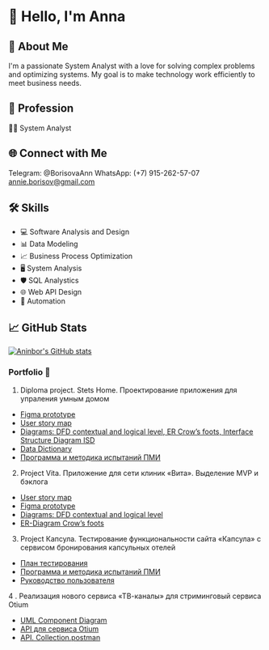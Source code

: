 # 👋 Hello, I'm Anna

## 🚀 About Me

I'm a passionate System Analyst with a love for solving complex problems and optimizing systems. My goal is to make technology work efficiently to meet business needs.

## 💼 Profession

👨‍💻 System Analyst

## 🌐 Connect with Me
Telegram: @BorisovaAnn 
WhatsApp: (+7) 915-262-57-07
annie.borisov@gmail.com


## 🛠️ Skills

- 💻 Software Analysis and Design
- 📊 Data Modeling
- 📈 Business Process Optimization
- 🖥️ System Analysis
- 🛡️ SQL Analystics
- 🌐 Web API Design
- 🤖 Automation

## 📈 GitHub Stats

[![Aninbor's GitHub stats](https://github-readme-stats.vercel.app/api?username=aninbor&show_icons=true&theme=dark)](https://github.com/aninbor)


### Portfolio 🌟

1. Diploma project. Stets Home. Проектирование приложения для упраления умным домом
  - [Figma prototype](https://www.figma.com/file/qerYZrp4mFJuFJGp46pQ0a/%D0%94%D0%B8%D0%B7%D0%B0%D0%B9%D0%BD-%D1%81%D0%B8%D1%81%D1%82%D0%B5%D0%BC%D0%B0-Stets-(Copy)?type=design&node-id=1201%3A579&mode=design&t=X9OjZvAyOmRf89OM-1)
  -  [User story map](https://miro.com/app/board/uXjVMw-rXSA=/?share_link_id=11239540086)
  -  [Diagrams: DFD contextual and logical level, ER  Crow’s foots, Interface Structure Diagram ISD](https://viewer.diagrams.net/?tags=%7B%7D&highlight=0000ff&edit=_blank&layers=1&nav=1&title=DFD%2C%20ER%20%D0%B4%D0%B8%D0%B0%D0%B3%D1%80%D0%B0%D0%BC%D0%BC%D1%8B%20%D0%B4%D0%BB%D1%8F%20Stets%20(2)%20(1).drawio#R%3Cmxfile%20pages%3D%224%22%3E%3Cdiagram%20name%3D%22DFD%20%D0%BA%D0%BE%D0%BD%D1%82%D0%B5%D0%BA%D1%81%D1%82%D0%BD%D0%B0%D1%8F%22%20id%3D%22ZLbmlNvk23ttlplK1AKI%22%3E7V1bd5u4Fv41fnQWkhCXxzhukrWazuScnEunL2cRm9hMbZODSZP0148ACUsbsGwsiD11H1wQQghp6%2Fv2DWVArpZvN0nwPP8ST8PFAFvTtwEZDzDGnu2z%2F7KSd16CMS%2BZJdG0KEObgofoZ8gLLV76Ek3DtVIxjeNFGj2rhZN4tQonqVIWJEn8qlZ7ihfqU5%2BDWVgpeJgEi2rpf6NpOi9KPexuym%2FDaDYXT0YOf79lICrzN1nPg2n8KhWRTwNylcRxWhwt367CRTZ6YlyK%2B64brpYdS8JVussN1v1n%2Bvsz%2FfElfJ7e%2B2Pv27e3fw95Kz%2BCxQt%2FYd7Z9F2MQBK%2FrKZh1ggakNHrPErDh%2Bdgkl19ZZPOyubpcsEvVzslnhAmafgmFfFO3oTxMkyTd1aFXx0iMfdcZobE5gWvmxlA5bjO5eHHFi8N%2BLzPyvY3Q8MO%2BOjsMVK4MlJWZajWr9FyEazY2WgyjxbTu%2BA9fsm6tk6DyXdxNprHSfQzXqWBGDV2OUm57BNLqfGQ3cmKs1J1Jp7YdX4PssU574uVN5rE30uhze5IwjWrfy8mxyqL7oJ1KroipDS7Og3W8%2Fx52UmwiGYrdjxhd4dJ9sBosbiKF3GSvzy5zv%2BZkQHiqCKA3RoJcFCNANh2R%2FNPqiuFDYt%2FPWDD5lnZ8cjLf0f576f818l%2Faf47lurQQSY9zv9fssU%2FekjDdL05rYhVZeSLqRVjv4pziZOngxet2TqNVrO78CkbHhsIDRv%2FUTYlEUO7S%2F6IZTSdZo8tBCN4LKUpidMglc7Z9AqRqQGibQtILwR80smuc466mnO7cc7LGR7l83%2BVH7tSeV5zZOVXsSQFoj6cYwlDlVWX4%2B1axVsjC8xWMbYkXHm0rRqIpV0BLK0d7EuSDxgSA1kutmKYffVqOfCfPnyAPRXBHP%2Bjx9fRU324ml5mOlOGNYtgvY4mKruHb1H6lY9bdvxHdnyBKT8dv0nXxu%2FiZMV6%2F1U%2BKW6j4nRzW34m7lNBbho%2BBS%2BLDB4nL8mPkgQbZ2odvySTcMtwcPlnzDsLt8EWx%2F1wquiJ1XmX5pVumdYkXARp9EPVLuvmmj%2FhPo7Ym23ECvkXFKxcKDHFq%2FMbZYUQtmUR0BZyidpUMTqVppiQBO9Steeswrq514gAjQ55dGvXqFofWVtrg6UmdMCm6hjol0Stzw6K99sstXKa268%2Bt55KbEETpYIwzrFsJKsJudg%2FJuxolusH2aXDOei6uvyZjN8Fj8yEU1Z9Rf3YWWngcsEap6MBHe%2BuK3Cs4kYdb3FQqtx7GBMMZyxMlPl2jazEIVXXju%2BpLcRPT%2BswBYK1ryiNUvrnP61H5z83t04a3gzjO2zVWCJCRjLtTplSoVJmF4brXO%2B7ZBXYDLzlk7FROQvRGl%2BPM5HLhORSEqRxRYQuK7w7loTtWnSIvV%2FRJy65UOLYLKaqsO2q2u4ulHUW68aSsszQPfahzVqjvTL0rhIDMcD3y99973YxS35efv6Nxv%2F4H%2Fp%2Bm%2B5i2rfj%2B3Z0j89834bvAcoMkUtbsr2tomDpiDPN9S7kerqdjhGGdLy9ug3YHpll79q1VAO57dmbVWhn1FQdTh%2FC2NvQ5qgZmwBtF%2BEOKLt2dGqcR2aw2N0OxjthagNia%2BD6jMSt7S6AkMgBDRlCYlyxujSGEQKGlK2xoyzwHn4PSNzgkmttR8lq7lVFkcW8kePFXXICuCt88kJOMJD37nC3xqdoAnfR4aDbPXzio4JPm2AARhD1dldkAey43cAngWFIpHFDYaj56vBToxhDL5i33%2BN1ejeB8K1pnwA6AfHmbuC%2Bxml9ENzbFbg%2FZqWangK4AymC%2FozuwL3Gpdoa3C%2BQ68sAf2FRx6RmfUHc0v%2BRPYBNiGV5GhU7P7sPk4iNVCZxZS9g2S9HJpYpXdzGQDfpi0xgso6mvqupDleh3QM2e62xmUdom7wjlqSBo7pohza%2FwqtpGTvBMvP9rh7Xz%2B39MMdLFu4JkAVsFbggu%2BMK3yRXEN%2FtlCsUptD5Yc58kBkXDT7n%2FflAJKx2zQfA1TLUKeugvsYUsaFuT3rgA0FZkBBciRCuVZDN4RXLXGGJUyy5ZwqwLuq7zSl1AOC7ogDQTWxJd1GJljxuZTTy3Fh6CSo1QpThyY5RpY78IDAYxxPb3wbFx8xTSG0U2b3xFDIZtd1EBww5rSSOcvciqV%2BOkIwFC6jVj4FiwwQGXbCAQovG0dTXWDzieq8mjIgAmrdhCsqo4rNMFqWt0uStKpmwZB%2FVc7Up96TkL0t69MYcAtx4tPSATiCSDHREC%2FdGDwYDyagzbvBZN5XcH8siGoKodXWdWePYWYM6kDU0hokDDBNNiITCmEYvpNAQY97fjqlH9V4sm%2FLusRT38KTne6K8sIHKN5OTiccS5wij5FDG4%2BmhJ0NHJxBgR466SHyQxd8hHxmIwRySo6T9iGRjC1lIDvAwksLCideQx2rUr0Z2JCR6VIREbJWQiKCV%2FVOe1IYcDLJYTaU8ASvG1hglMGZOdSF5%2BFVXHzFw1BBoOfvVzn61Giw%2BZqZiGi2gqv5MJ7MhIE8xny4sYtaEytKlVBMK221MqDOLVaNDlT0idg4Ouarh7wjFy3RwCLAYdXtgmRImTodlzjaOIeY4gZDMEPjcEFAguyMOvF9Ihn%2BfuL%2BBM72Oso5xugiStEpFeTGv1uTK034T0h7%2BT9WrVkm9autVQ6pXjQF1J%2FgvrIqNV00TO3H2yw5waD0hdssvuJ5fzkxxQkyBTyA4Iz6yLr826eLD%2FPrR2S86U2WKjX3RXeDeIUpwJktERqWtsZdp0Yaxfj3yMZap7MG9WkBnTCUCVMhHkwhQw6%2Fb68OYTh%2B5aSLN%2B0PY5%2BwN%2BwCmOoG4zRCkmfVHVPvtBbaNqJDtDJSwiu8bpSvLq9CVpQ36tLKlzu6zptiNitetg0A2yBhzSDdBIPgxjO1vJyT4YSPVmE8EMCTV7FhSqb9nf3oJMuGGDcrOBPl3JchT2GMNqbYcjBp3uGFLT06%2FlvnUB3kLmQ1oYZW0Hc2eXmcaZPaXIRqkAN5dsTOCaUMOdJj2kTsn3uXs5TthLx85AS9fmbovqAG0YIQaPn9Z4sm3m2%2B3%2FxqvnZc%2F%2FvTev65M7uWlxm2MbuXFDLEyYaBoHhGnjZuvPc7v6rE7rn2%2BnOpexS09do7rqSJqdRMuciseO41B4oKsbU0StgtGBBlOR6hdZceXgy3vR1BuhVvaI9Zx4Pk2xDpmOPeBot%2BJL6x2cPbLYD5U0Ufyti8FLhOiz%2Bwy6c%2BqEo9mA%2F9fjQGqAQ3UkgEo2KcG293EbGD8f4g0LiYPfryp2fvLA0OiSZN2QQKbrjsu%2BCoI98EwDVnVfTm8TpFITiDDGIFv97Hv9sUkRhOMO%2Ft0Hynso2Ge9tB%2Fmk4eilU95AAnj%2FpNloOBGJr6ABPo%2FroPXigEcqcHpDW1McxOHqAzfmsR6pjxG%2Fp1EAwSdoffe%2B69crApoJoB2r%2BPcaDPn3%2BUv%2FlixbLPPn8dHZgKfVNPXSud0QHosK3ZNxJ%2Bjq8LTUP6cPpQ1Js2aTkCpD9Gl%2F5WbDtu6AfK1%2BHAz043f2C5qL75O9Xk018%3D%3C%2Fdiagram%3E%3Cdiagram%20name%3D%22DFD%20%D0%BB%D0%BE%D0%B3%D0%B8%D1%87%D0%B5%D1%81%D0%BA%D0%B0%D1%8F%22%20id%3D%22l-GYFpTUeFOPe2rabOXW%22%3E7V1Ld%2BM2sv4ts%2FA5yUI6AN9c2lY7nbndk850cm8mmzm0JdtMy6JDya%2F%2B9ZcvUEABpECKBEGZXtgWSUEUUfWhUI%2BvzszLh9ef4uDx%2FnO0XK3PDLR8PTMXZ4bhY5T8Tg%2B85QewYzn5kbs4XBbH9ge%2Bht9XxcHijXdP4XK1ZS7cRdF6Fz6yB2%2BizWZ1s2OOBXEcvbCX3UZr9lMfg7sVd%2BDrTbDmj%2F5fuNzd50c9w90f%2F7gK7%2B7JJ2PHz888BOTi4pts74Nl9EIdMj%2BcmZdxFO3y%2Fx5eL1fr9OGR5%2FLxl%2FunzdPSszxj%2BXlzeRn8vUOzfLCrJm8pv0K82uy6HdrIh34O1k%2FF8yq%2B6%2B6NPMA4etosV%2Bkg%2BMy8eLkPd6uvj8FNevYlEZnk2P3uYV2clrzT4hs9r%2BLd6pWap%2BLOf1pFD6td%2FJZcUpw17fwdhRTOTL%2BYlJf9nBomkbl7akJNGxVHg0KS7srR908r%2Bad4YA0ensk9PMw9ve1L%2BLAONsmri5v7cL38FLxFT%2BmtbXfBzTfy6uI%2BisPv0WYXkAeZnI53hTaZiLnia%2FrO5HB6lJ2c2%2BR88R5skdfFvaBs0Dj6VqpB%2Bo54tU2u%2F0LmC5WHPgXbHbkVIvfp2WWwvc8%2BL30RrMO7TfL%2FTfLuVZx%2BYLheX0brKM6%2BvHmV%2FfQqFoiRC2ybnFhgB%2FNSgS2rJ6GweI1KntW5mf6%2BuDpLnqiHsv%2Fz39nZi4vseH7WyH4nH46yf8zst5tdZpMLkv8X2e8P2W8%2Fuzj5x6VGvsp%2Be9lbcDFm%2BvsDJ6PcNOZyQiZyE2XiS89tcWib4EC4ufu0uk0fqwUkMJm3i3QqwwSMz4uPeAiXy%2FRjcykLrkvRjKNdsKNeJ7JC5E9SeExp4SmExeQhRCwruC9ZsYWy4l9RU3tBZq6c3Q%2BU3CBKIGzmejjHFEYzKpzh%2BZbF87601QXaOiuXVnoKkADE7b4g3KnU1lJrDEpniboxZ8vZ4DVLh6eOy6esz2N3D5sdq83yPDX%2FUlxaB9tteMNaGslTit%2F%2BSJ%2Fn3CYv%2F1M83uzF4pV59casgQTIlqvb4GmdrsA3T%2FFzuZCuXsPdH%2BTtyf%2F%2F2X9O8mo%2FcvqCDNxs%2FrbRU3yzOowNiRlwt5KAvdWSMYN5aaDm2q6Z6ni1DnbhM2vPiOa%2F%2BIQvUZh83f2CbAJZwz6QofyLF2%2BjzVU4EjLnrNGHXZMdKn823FCJ2ARv1GWP6QXb6nt2uHu2UO2t2VChzPrrLQtYKQZzffJPfst7fSrnrb2KeeK1xaIshAX5neDYRbGGGLTxcMwSdMVrdCKin4LrZH%2FJKDJnfUjbDMXEJoPbF2f2Ql4HC%2FgptpzFiGclLMpj6ywBBWSYzOy6nSjSzMbMqKbDjhDd3m5XOyBGnQiOL8BmJ4PI1LhjptT5%2BykiJ2bbzOw7Ty5IZuA1mwxyPvnvLv27uFoQAbugBMmkLFXa0MXZ%2F%2BeUmF2xVjHipHFRXobIXScPIb%2Fx%2FB44sUymesdKpKz5Ky%2B5ol3zfuvWfPWQl1AfQawSLP7CFcHsa%2FEnu%2FSjVv9igcbUAo1rl2fKXsBWDxZD%2BpYvqzhMnlEqC4pMgp%2B%2F%2Ff7dXX389Pb0%2BOm%2FV0%2Fe8%2FI71swkwMmuHNif0K6UtQmShZPF2mS%2FT4yEjo0CH%2B5VfAVrNibqDRbtBQWBNZuSEiw9Fiab7mOSb3pJ0PM6LoFzbzLQzgaDOrIgQF6aEkfeA%2BLOImocMrK%2BhgaBOp0tDYyBdWq6qkwNLOF%2Bll0J9tuzw2uBPKLnIyPMrBdz5DkH1gyFy4EmMO9bBguY2PXnptcO6H0Tzx2Myh%2FWFk5RHyFrf9roZQnw4L7QU7EE8EGFJvu2cwpaL1nELmGTN4E1AkxDf8B0HICXwJrpES8FwYX2eGn0B5iN7Ot%2BYJG2kt3flq%2Bf%2F%2F72eXZ7%2BVv00y%2F%2F2lz8aRbRUl3g08XWHPnUDwTTZNWhf4A7QBZYXWSm887Ir%2BXP%2BwFQF1gWM1sFgFYEVSQB1OIAlET%2FtYRLS3%2B4nHHyBty4neBlnYpTosDj5RSg7zNAb3sskKkN0AuFQrzHbhmgFyIG%2BR%2BK2uji7LVKpWec%2FW7j%2FPKE%2FvvnwvyfX2P7n5ff3r58n5VS12ZROMaFIWObZUBSa7KxnuI2G171ppnQMWnxppl4vlwsaZwVAphu0R2LE7M%2BvZoYOAhNt61T0yZyT0bygQOmwhzbj1S9klabbEestRU6psDw6kR%2FKnQBH9AFsd6hWr1rrz8VeiHQoLpFroH%2BOAis1Cq1ybFZG9E0Wu5vMDJYX1EZex%2BZMokTk2QXrHwxcqigPO0GQlS8VRCmf%2BeLlCO9SLnNFymwFVK6YlnAn2lafkslc33WBcalWI9DyRxBjgzUhrtErh%2BbSdjxm3GM4VQJ0t1JFlHnQfuKh8XnhSws7nHVJjyCBIhk2%2FqYvnx4vUtLT%2BbL2%2BV8mWxOvu6iePXzgtq%2BrrOND9gGmZzjJAsaotSBYlymr9LQMPUas2fTV8kVzFnqdXoeg7Ewc3X2qsJbc0DgDkvCcBPt8l6TI3JieSNO13ybo6eMZPvxquqoncBqD8c0gaOYQEPTdcnB2i1LLu%2FZWfBPa1qWpORN62VJXFjly%2FgNxoVYDabjlX3qwyGWwPejBWLxmx4NIIvf2y%2FsCbKaQZYtLQkDTrSgzCk1xCS9M3ki57ihTH6atDG%2BNCycee9ub0vgk6srvtY3bARXIxdkr0tXxwEPnOkAhRiHB84VFBs1ULaW2Y5DObjbq4XQUU3YVA45qq3mfmrXcVVqhQdjqTBoI18gglm9sBDwceumF8KZ5T1wJifFU95Sn3lLHijxVZu3VKfuneUtHQRPyjUIhW90mUy1aqZnJlNdaR8lBHwMZkKGPpEBY%2BxDYoLhwaEf1qHmBCiL00h8rNW9EcEF75bjHU0TXPQKF5Z%2BlkQ16VE7sGiSbbS3Nnjf1mnAhLzLSxuY0DUPxnQRWGqVuu%2FFZrgEe0XFw6p79kc8rOEc3JYgksGX40%2BRDBlx0nqexYGMY4kKRxXgOHb2SEGUuviG8I4NCfhqQ75ziB2vV7q%2BZutSZzw7ehEwYGyyqe9Z0XDL%2BAK2PLYopTRbO64RxgYk2iF8JF1VCYvVoIJpR0V%2B%2FRDVw7VYoHP1sAW4Pwwoh51UD4sfj0RSy3BsCx1jnqMZlvkeiwrciiiNZCUDaYlkcqHSxkhWZk6XSKYCyCoKhZQTdQn4wsorvcKz0NcHIbby2uJyKo70a2pCAVGLUjqDeCmlxag%2BGKFHDG%2FGNF3sJI4FcMrYdVzW3J2n1C0dmLwV%2BQrZ4atwvWfJXhavOmIlGx35pMeK3gw7oLpaPrfAgjRkoEi1q4XEhIx8KtaRirS3Qagnq1aTg0SQJwvyY2Cs5gIdYO%2FZCcr%2FunCenduHh0v34urnt%2Bhqg5xAkC%2FT2FBvyHDGYrp9ANHb2%2BqyiV91QWFdoBgh6M1vDcXYNOa4kh%2FS9NNlFgRLGoNz10Jakb8jgWliMBw1ytWpsc4gB7jM%2BmDKrc3hpCMtfE7g%2B4y03KQ5B%2BGmpUHbICfQ0jAaKdj%2BQ6kYJHTrORwmyz0qmPrbWRTLqrBw2yWR6xGmOiz69VKjY4WhcGk4dhvfq3nXai%2FeTCF1seEMD2KgYXrz1nacxeVSioYb3HQTI8dkunH6%2Bc5Nt19%2F%2F%2BXVQP%2F%2BK%2Fz7S%2FzdM6%2Be7j1fuDkdYT8lPPVTSs%2F6wMtR9oJT0U5JKF%2F8vhLP%2BSSsKcu3zyxf2GKz7LqlJMlXKBaG2Np1Ke1HVJyMxgx%2BYfIq4IFe9S6p9%2FJZD6PL7a3VNT1ze4W3XMF8fKo9hm3eyegJ5qCvbrfCKRB17cjX0uShbI6yAPC8MAD0ajBeWgr5F3yXloIJ1gRHsCaU7LRqLAWBKbqQS3oTJ12cHNlFM1mgAzB1a7Bs4f0srbwXlAf1uKGHrYwx9oD0yfdr9ud0%2Fxof5I8iT3NWc7HKiKxr3vc0Wdd9WteWq511LepcmEJpuebSJfSYJXWqQcf3YkaP0I4WNObD84mWQy0SuJy%2FWAcsqGCmpPUfi%2FKXgJFtUPY04Oq44nbtrNF1ojChd8W9%2BJ51DchaXpWlRz8st6f9iPvpX3%2FGd28P%2F%2F58b321%2Fz7%2FEP3ulooDIhoEwaJ4dx%2FdRZtg%2FWF%2FFBj6%2B2s%2BRdFjIV5%2FrXa7t0Jmg6dddCbO6D2Tr16TFdhi8ukMLuGFsoxcR7d8mGOH%2BWFFQK51ele2tCCFZSoWroyy1YJLs2LhvpRaeI%2FtmYBrv3JH9fFKH0X7paDuyY7xSVSk3ryn%2BvFaCZE3gNHcM%2Bkfbgn3bIXzipvl5YhLJPe%2BOmPo0vCDHj290nHKvkskpwH2YZJOxHGAh8XzpEyDpqUtJbEnueGOS1vEc9ae0Vmh23uQVJ46ndY5l2cGyoO9XkpNhE9HwFhcg3iCgsI93Lndw52CVMSxYyRuiZEm8VqWRaz91JGboF7ddRVgpIgWZnFMiqN8bgmiuDSquh5ohI7%2BCNARsMxbfeQ6Cj06XZAL9WoOtirnboaPB50%2FpiyO6gWkDrTdYL6MLJBaAJH9ngg5bFBG7frdAqnYpynG0QW1Z7VJGq4w%2B3tB%2FaaTdGm7M8%2FXoYA5LZquMVXlAweDAG0dlGiNs8AicMCmqT%2BcFST1jd0IVdtQ45SAmcM5o62Fa6uxcB2wAHhIATBXMKS3M3Dp7MqDmR7aGrh10KIz7rJRLAOwsPSHul3wwSmxbrH2CKoXS5BtsiLltu0%2FBNMpe0NQEMx3HQUIWkEbf7Rpe8DJyhu72mLnCKjYbJ8ZFKM%2BPKfCh3M0E1ufDMJHmaxNeJAnwM3wC5qsUAxlAdez%2FLlbkRHYMea60P%2BhAnNrK88xFa66IMibQ2QOuxYbcqqC2naJijTil3yiMphe5Y3QJChWB146Izswi01lTt9mEbEj2NeEcGsMgbfawCi7YXcN4IGShlFAwt4XhnoVCQv9umQryt7G6xsdQQwKA7oNbIEh%2BsOjqtocSW7%2FdvsZqk62wX4mp5YiLiOpZH%2FNKiaF2dQqEblAvMMWsCEJ3YUAp73BQZNtYgWockrAhH2%2FpVcCZi4kmz45cszBajHFel1BZXBQrzl9NJzgIc3Z3FxvH1vbplpo3dyx6HBJVkFcq33pi%2BMYwLvTSFl%2BWro82rSV6qADVrHWOmg7p6GDIh94R1wWxpFcFuWGl%2BZyLFvSApWfKCoyI43o4BAcFWIB473MxlRwr7pprWmwbmJPxN7aW5WtWDDEPQjP6URD2hI4p1xYcvRVmemePF6MiE0gs2MQog4fpBhdRW69dupZkSu%2BZ96HakwEeaoRBXOV%2BzpgisB1ud9R5AqNOftDWKHPYsCJar8nPe3aaL8gsd2YaDtUa78NYmca6H5FB9D2PHpuRVQMUXZB2R0JU5ddUiVkfGbYaUBHA9e0PtDB%2B5GNOU9ZMUFHr9Dh2vpBh9gRWUAHvWm4eN8GQ6lBY9J6gYdrccKEudiyB2XMFU%2BCBHVGg1TbHuvIzlSkftUKKu1nrzXbNUlawBYkxm1LObqnsCJrAxyps46c4JZdT0Hegqh37aJFa2dJD5U%2B6Q3G8Zw%2FKmq%2FQPEXEL3%2B8htErVr1BEc1RbZHoqOjFzrynC4tU2OxAZJs%2B0rqSi0I9pY7ZiwQT3CF7%2B700dEbAzqy8SMTWOs9VsZKUBAMwr8psLMxtkXbHZXhVpP3gi34BzaRMspIXDP%2BPbXTzLuyuEBHFfLpmgJx7GS8ss9cQWdL8R1XsEf3tY7pkbaGHe%2BMTVtTmrdWi4WHTUZf0mTcp5I6CNTdcULXZ5kA2CZbbWkC4UAm0rynh3ieKzx8p61x9E6srwTt2rXnsFrJsmJrolaJ9Qb4tDF0ArTeq2EEoxfjUC3FLqvx9IrqbvUxZGvQtFETg%2FWUHaEm0HU8VjUZiwdPTWX7cQ488ux0ceBZXkdkIpy09%2BbAc0GpkRJCJvO9OvDMETjwPDCoMpYQi3dIHQONluXT4JhuNI1DC3vDGIcrH%2BPIPqfnXaw8bqIJN2Vxs3Mpr%2FDHeVRCIE%2F72TrzRGdmDaszD3uPxewuM6ilDg0rnIPq5EQH5wVjhWrpuiAiNe3JRrsnw4i3PMypTkh1ui8UppLMdsAqIVSxWrcoEzrndioLFpEz6lkoc6eRDbzXsBGlA2NUwTpxqvnAMJkHl%2FTSg2UDJysKPwddsQ6Yx7MOHFTq8qw%2F8Q5kag1R3hIoumLeAdRNVFBM%2FiQD%2B7wQaGF8ozn2TDZWj516T7CCWD32LEnTvFy9G9HM2HxjxT5pZoA%2BGKh1kyrkz336h%2BX3wD4eY8QeI74exJxYQRTb5hxqa2GbV0Sc6QYMl5TpRTPVgmW8ReChrOc1qLNXkEakHfqfitE%2FRsoQxAdozYk1QDHewFVRD7wRRy2b1f6%2Bby%2FACFlEsICWTM5cV9%2FZkHaWq03ZKH0lEka5rMN8mCax2IYbzbadtLGHe2qlzflpVNSkYmHH9wOumJtcclM3THx3%2FQPK2hUi8ufHTBBR5q%2B5DR7C9Vt%2B6cfV%2BnmVohJ1fu%2FPwbjw5xQn8g9Nz2yi%2BCFdactzz0EcBsnfBNuC3VOCaAeuuwkeqy55KUQvPZlmUWdn1qtdgsezAmX5d0bx432wKYY08mOpf2dWAHp6uMR0ci5MVv5N8UnEdZWf2cXJYLfJ%2BOSTMozPVSV6YT%2FmJYqX7I2VYyXf5fpbmAyXjpkjzKxQNua668QeucsskRmYR8O28ymk%2F%2FmRutPl6iaKE7WMNrPdfXjzbbPaFrcXbsJdSJ4PvJaay9rrqNthrrtdR8EOPpxluH1cB2%2Fk8nWYnDDQP8KHxyjeBZud0DfYNh9J0uCXcwXqE6ovV0GdY%2FUzbLLRenVdOcvg1QishAFLs5uYCXoVZ9ugxwq23ZZmAuyBjN2eqCssWFjgmCrMBBG72mQmTGbCZCaQOFHBN8xFi3hn4mnbFGTN1NqmsFjct3x1JoUo9N3epOjTomiQCD2gRaEXGRbsPNveouC9pTB%2FuiOLwvaGsShadJ6YLIrJong%2FFsUxmSfjMxss%2Fc0GNvfCBu%2Fv0WgQkSA1lqieDFQZ2%2BUUm9dVpDFJ09Sh5uwIA%2Fevs9HcM6kf5l6OSHGC3ew8D4T9xpHTJKDemhIO%2BY2EtvrYkARogO51DrLnjr3XQZZ9LjG13DnYyLbuZjdWHTSabypkE8utIxPLsxyQBd2MHfSw8rlW7Qaj9VOqeXrWhJ52DXLNTb6mxJrSy1SXmlkOqMDUIb%2Bsgg6wQX7ZEbgBBfBEMs5KdRtTxpmApc6aylFVYwTydMQIQTLiokU96oQUlUo3KqTgU%2FKsqU%2BVaqRwbNbdpwdSCIjmUqQwKCdBvv%2F4QPWw49riLsqOdWUVc3YBVedyqoDgSguCRoDA1yhYhHp%2BAgRVgODBBG0dAMGqiAw0AYRLI%2Bu6XdoKeWGdQzkmL5kKuOTCsnl2CR75W01ibJQAg7lr6OH5Gr6r9wBCvrTw6QNCIiK%2FxQnzZoj6e1iiXpVqqTNETHNSbv931EmvlNXDXn%2ByQdAkfYgn37LbhtW4ZnrYhUN1RTdrwE%2ByVTSMwlYFk8%2BCi5WR5acyAN5u26wzKW0JFDonVMw8NuxkATKLHlMqREyMeuLofLg0zAY4KktiP1DXPWybgOSzfSsHFwaSBqefxVYt2dG7h8IR5JYB%2Fk5PIRJKlMIP02GPy0z2Xd7%2BTtRz7tiuVyYUM%2FshyBTdnSHutX9s9fPQwYMDT4QIquDhiTYv%2FcXJPd6zveAd21N3Qim5a9SeUPVEi%2F3U510tLrrmuBw9ZSTT2Jp7Lp9b5rhzU4hz%2Fc2kxfueD1kWTvCQPqvN9Tb3z%2FRrZmiR4ng2WH5jgagSFrps6TWV31jm07GmjiobHiz%2FBoJutbZ9DnEZBxpXeiP5%2FpMy1injcK0Ry3VPQh2tZuqYdhggWDyMNmLOHe5DjoP2e2rPHWW%2BsS0OipzXBdJKBRTkIl9H8XIV0wVpz0H8w2xGH88L4%2FgKs77DcnrquuO70tquhMdYekEmodvR9BhxzZSL2E4tUJT%2BsMVIyaLaFg24oMdY0cDg0UBKbYZsA6mtR1m2HmegdmbtK%2Ft5eT%2Feo1ypsoPU9tviyFzdsljljla6pOnjsiZQorXLGozKLQA9Oq1JcubUVlIBEstWKk9I3Iuoi2N75%2FSGnCWazjHxPUX4CBzoDJcYhKR9dfwRtrjARAMR0mETOVg7yibuIlmaq%2F1m0fY9FtvOVG4WHc%2Bf2xj5pjttFsU62YJ4W7ZU3T6%2BVD3XXt52phPFiR29dzt7U5F6etYE7k1hArfiGnWbD8naU1WZ4iISF4a0bOnM%2Fv5qSOyKEK9L4cUVu%2ByXtSVVpWUy2JFZClD%2BTqTEwx5jUxTS6oKBiKlEXTWNhTUHiVtaoAT5uA6K1Cd82KvaqPCBj2%2FYU9dG1V0bbQ1NCKe2FAcd8hZQ5kSL7cepQoQhLRoaQQTvl7cnJizVjRYBEZYeEFHhxm5EhDVZDnsNGxUsVDAcnWrxuOXanBFftlsernjcEfkcZVzy76l4nMjqYac8MeI1CYxayc7RrRK6pn52A%2FGD2XCwrlpfCm6cuPn7TVRxKviUmvYIPNJi1SiSSiBC50jqDAPKcAfIZY%2BhVEfgLNUSQvEoINTWrH2PIYBQq2XlePJOHkJ7auLjwoiTqaR7sMt7jOUSC4RZBacCob7%2BEFr2zSL15uoQ1OVdBIOsuTqknqA5diicTuY7TfcauobBN2Thm2wjx1LDkGjTPGWQJz%2BsGWG4nj93W7ZQmBk%2Bt%2BfDPmS0GUduiqttyuFeaYlzRuPqwuzersL13u5bFq%2BO01r82283oTeL7nYXC%2Bvx58uLa282s6RNroaNTgbXWZP3pbh%2B222twCZzxtnrxK3wqb3HdXS4FE5fulOpI0s1qIveJYuhg3DKg2l62HHdjlRQ5KYaqwqOxp86ZDPfBg5V2aJ4RRqAEe8NaFvzLhL7vrwBDsiRNixHiTegG2%2FqSTsH3BH4V0EPa4WsnG633lUFZX2GZmV9DcDWmMB24NI%2BT%2Bw%2BLXIqS5QrMyAQVQldJk2U0fC8%2FqKqljpHXVAbfUkAk87ZrOoaICyhrvosjxoTp71JG49c80VqaU079TdotHCMwKs8wwarc%2BpWDsIk3bEq9cbW05M69nm%2Fnaj0wPqsg7NiSIKyBu4KWUZvXdwVToduwhPyUZC7pjl3%2BYTc98m5e5NmDoeblsZ4g3RAAyTkIhKuZ3Iy1VL0VlDGt%2Bs0r0c9r7L59NHh%2BVQ7nb7A%2FoGTNAiLu2XYHJR6IvG3%2FLlSZmMS5aaBkW%2Bq9z6BkReSA1LXiIxc%2FVRX8JHJlxN4miJeDxNVYtzcM%2Bkfh1NZd28kKZpHQbxl0ZpWnu96rEPpQCKsgOBEg65zPu%2FZt%2BYO9%2Fymsq4%2By7oMZAHJ0KEDqV%2FbIEC%2B9NPreq9%2FIvVe%2FgiZJMpuIx3FcdzTrDTy5Zs36NamUmsKxopPsh3wSbaKHHkDVXim%2B3N61tDpGpRNe9XbB5Xf6IPIuU4X9J5eoKbEPp0DNcQpWAw6M8BK0F%2BgxkD8XsyaSERUkwwZHobdPDQwJhMLV4iVDHE4TRVwzoIagA8%2BUf1I3OF3jKdhZO6VclRGZm3T0yPTzbSNOLoGE3OcI9M7FHcU5R1p0LpMlvy2RIUGoUiTDbiQu1LVK4mLD8AK5fZd3MdJd2ugblOlLUvJjlCDhD5pnv4SxLXZJJL1oNxvta2k5rWgt02iCT%2FJsZVsEvtMnT7FTdYI0qiTJY4ZFRSW9rnHmkgqumyA4utFUoHt7oDVt8BQvQGrh6D3zVcBrCTTAO4oaUr8MuUFoORl4eHaB4lL%2FrHsGp3xcQTZwqYF%2BkeRJhcKEBILnLLtEZLZkXVqi84d16IwMq1gQW4tTKogiDClAxe%2BZr2jXJerMtk7vpqjJ4ZADPd5g9eYGCQlXz8uB33Qkkyjzmjps6I288CS3ydYCtKnujInO4ZL25WnAlCClP54kRKszi7cwDQwMqHpBzOVNIBJicjD1LJUBiV0BlGDTVuYQV9qnyAqiFYcAaKe44A4ADa6hVJXvkpJiSPUl26WpxuU%2BqSbb%2BUmWx5K%2FRFAaUW3yRPfchMF1xn%2FZqAQadYLc%2B754%2Fkf9x%2BXv368371un%2F8Zf%2F579zyrKHVvlSY6spBtE3t3j7%2Be5coDsAJT1pPf9I%2BMYQ67iFU2A0FUbe9Q1T5e%2B7%2F3r7N%2FmX%2Btt1foy%2F35p69fPt3FAm01p2aRqptFYn%2FYHC2hZIizWds3mm2L2gtENZ1Nl4SzrO1qya1gAEOjqpw1D50CwR5dWletEuuZ1CW8ZYGzsitP08kELpGAw6Fu%2FjXZBtmd1Qw40O3eV9DS7TtmKZw2kbf1QGNwitIlvrv%2BoUjNJ39yTheUdQ%2B%2FDR7C9Vt%2B6cfV%2BnmVghF1ft9dHOOiu3hxIv%2FQ9Mwmih%2FStbw89xzEYZD8TSAt2D0lQHbgupvgseqSl0Lw0pMWytUHrVe7BIZnBbjy74zix%2FtgUwxp5MfS%2BtxZgePp4RLKybkwsS02xSeRRur5mV2cDHabjE8%2BKYP2XFGiF%2FZjXqJ4yd5YOVbyXa6%2Fhclw6Zg5uswKVWOuu04snrvM1pmBeTRsO59C%2Bp8fqTtdrm6iOFHKaDPb3Yc33zarbXF74SbcheT5wGupuay9jrod5rrbdRTs4MNZhtvHdfBGLl%2BHyQkD%2FSN8eIziXbAp6IQExEL1lTAd7%2FXk2tMP4laoWxB1dir4bJpTLz5V4bOpcNm3az7yPinqe6WkNyTtlIZNJNIkCJdURKqxXRxszx17z4cA%2BEwQductg2OcLaO9v6BuqumiLk4zJm%2BBYm%2BBb3mS%2B7kuvAVCuaggXlHsLSCmxei3%2BbW6p%2Bc2v65ZyQQXw8EFqHMwXFela1EoFbUdoiew6AQsLGlBUQAWycs4SveDe1MkJU77HC3TndeH%2Fwc%3D%3C%2Fdiagram%3E%3Cdiagram%20id%3D%22t0sqmd3-MGJmDjIB11p_%22%20name%3D%22ER%20%D0%B4%D0%B8%D0%B0%D0%B3%D1%80%D0%B0%D0%BC%D0%BC%D0%B0%20Crow%E2%80%99s%20foots%22%3E7Vzbdps4FP0av3QtZ0ncefQtzbTpNNN0tWlfZhGDbVoMGUzqy9ePAAmEJGNwAKcz5MEB3QBp762jowMDebLevQ2tp9WHwHa8gQTs3UCeDiQJ6rKO%2FsUpe5yiKVqasgxdG6flCffuwcGJAKc%2Bu7azKRSMgsCL3Kdi4jzwfWceFdKsMAy2xWKLwCte9claOlzC%2Fdzy%2BNSvrh2t0lRD0vP0G8ddrsiVoWamOWuLFMZPsllZdrClkuTZQJ6EQRClR%2BvdxPHi3iP9kta7PpKb3Vjo%2BFGVCu%2Fg59G9dgi%2Bbx%2Fdm8XahTfvD0Pcyi%2FLe8YPjG822pMeCINn33biRuBAHm9XbuTcP1nzOHeLBh2lraK1h7P5myJXcMLI2VFJ%2BCbfOsHaicI9KoJzh7KBewxjZgiBiVO2%2BRBAXcWJK6r%2FdYATLTzuy6z9vGvQAe6dIx3%2Fl6apG38Xze9v3uqOYv5p%2FBqSq9FdNQWDsZL8zpLfSfKLCoLk4JrKGg9Q%2FxhpAZ1Kl3CVODc9Vqny19xobLbu2rN8dDaer1zPvrX2wXP88JvImv8kZ%2BNVELqHwI8sMjAoO4wwvWRQKHEf10TJcWpxsBcoH9eBCjnH9wKSRsPgZ8YLKa7vbFD5OzL%2BIEu6tTYRuRVChDjXtjar5HrxieW5Sx8dz1FtJ0QJnvXoeGN0e8vkxiaBF4RJP8jXyV9WJAhtJyTZfpD0TwNYVBgkGqoAiCIcQqk1HPKUfeMM15aLaiJplWHckW8SDE05aKoJqjKAirA7kQYjQDVVOGTASMbLcxZRBgdmFBau5zFJGyQfrr%2B8TWpNFQZoMYziEXKRCI%2FwBaLgiSDJeszgFwaRFVHnaKgJxhoGTrkinIYTxo9cET1ma%2BCRBCKGECEnv5CoUIKRHBpmMTdTrVmvThdVJ1Vj5UlWeYApnQJM5tUJSkNq2ptSE16Wgo7HGGpYmkYU%2FhRag0r1qZeqE7x%2FkVSJkKS1hiRFbG%2BNuDlryplQgBv%2BXpguKkymURFO7QmTygtTNSPpJOAS8eoFqZ4gKZUx9WoESauyAOyF55LCI4MqCzYRbFpcsOnnKo%2FQtZArSkGKMvtKolLSXAO3fXrR10uUiO%2BNS1QTk5x1%2BDnUDgZYDMHdt6n%2FXf7yCEXePOyHylZ0BgcbhfibMt%2BTRkom8xuLCsdeOkRUUA%2B60f6T41mRG%2FizPIcbcspH6Pj2KPbMotPZp7Xl2x9T2MSKl2egsfocfLD8fUHlQFIf9dUDffItPrlSyel0R2dO9%2BRs50YP5B7QMVULneWV4hNSJ7mpazceBtyiTZ0dVaxN8BzOnTJwEV%2B2FS6dUhRi9Yh7vRSDNOiASOBIYpiM1q%2Bif1sERXyNu8BFT5dJLGS9s7quFttIHx5Xox3STEsy0E%2B0lPZOSUukYLBYbJxCmYQ%2FWfecT6kjDhNYWJ7S2t01gQ5OGGREYTiUk4thkIgJpTw4xjnpFOleQBG9KkXUihQhGwzgCqiEgF3RRtFZ2hjMLFCVNhpkWzL1xmiDsGPtqRJPcY1NyWOZRx4rp2HaZKOkFLkG%2FpukvNLrzU%2FN0k1sZJj16aZBgWOy1VkKmOiy1J9UhKkqn8k%2Bld0SUnWmpU7Zp1xB1cz%2FmAlV1sCVArj8VrkpWiX%2F%2Ftx8qcmJsFjktaya9QxPlHnnhC4annil3dncKtUje0w6yHCt65mWdT7qrEuoMtcN1kBlW%2BqS65zdrXUw0xJbg11SGkWvRUbniy0X682qUt1V35nWb2PLRZXn69d3xhZu3v%2BQJgvz7%2FsvtyNvuR%2FWpCuam9FMqRaA1TFdszCezGXHhvBUpavJOv8yS%2FkCdNVZe588Vrt0Pe4BemEkUu%2FZvqxneyixy75uXdtiuPHeET4WiQIg4EJLMnAVi2fTSxoD1%2B%2BinaD7b%2BSi5gNELmpQ0G7mlhcDDfiSS1l42piH9ayD2JhXpG7NgSFnvRtxz55lEMinm3oFHmbIRyaQ%2BTgTS7Woh4AKyNOoAlNOZY0%2BjPgVTN4QsF4jTRTRLgwFZQDbnBDzjpoq29J1cXdkuzoL%2FgPU7uOMLT7jAnCmXFVmj7s3FU6oTOPBylprCDUEwlgdf2k0aa97rykOUCh7IvuT3RxrDlRmx7LXy5CQ042vWNS2ECMd8alcasXykr1FcGWacnEfwiDnL3OFVtkJOWv%2FYvQNrvZjJzx8%2BP7u40R%2FguPDlrg5T%2B9VavVWPElogNmxBxTK7EIl22Ssu%2BKBisQ2xfKiQx8oBDqzP1m8N1lV29yeFDrIRWTOHJ4G9lXVi%2FzuTYwLmhgG6%2FQ3DflKr%2FoalM76A86ZNco2Yjp43aBQpHoY8FnXMUQLsiwF9HbPKdlp%2FnWH9iAs8tQKpfLsF0j797RemXgaakXlhHJbqONj%2Bxp%2BgTQXPCYa6fh2VC15paoyoKellRBGeKV2poem1ra9sAtEsnFhh6Athh3Zb%2BhDeiqtY5uK6JH5JWwZwOpE9EDY8QpWZ2MTzHNjeLgZSTfMi61fdXZdbhRD7ipUUE9U4D4wo5yowEVLnboCFzZo1rylpiP6hQ6dysvyft%2FzN7IvdSa0UOz%2F10XK1ETMUpnr8DLbnjXtR8Y6nRLrlK6niozYpD3uSymV7NH%2Fq3VXKksvsu5E%2BG4ivkp4x68svKq2cXfJ0OvSDUPaUCsTlhrBVSrQivLYtdnGmiuaxLxJWHnfAXA7vbJyMbsNAqN830Fpdd%2FhD3eraw%2BP9uTx7vrho%2BX%2FUNdL4Yc2NS%2FCVCpQUPvnOSAZw01CshEqgOC7S5BM8tHRMv4%2F%2B0RmBIXiepoiU5MToDQg%2F1LlJGbkTIoLmSbqVLAIgrhz05tDz5reX3opTi2QLEZF%2BledIThjhZ0Q1q5tJ1oj%2BuRoUTSOqLSA8EfpKLEAhkDntVwW0ZF9lbCClqPT%2FMOvKcTy7%2BfKs38B%3C%2Fdiagram%3E%3Cdiagram%20id%3D%22UHZB7cZDO78G4nKHzwS6%22%20name%3D%22%D0%B4%D0%B8%D0%B0%D0%B3%D1%80%D0%B0%D0%BC%D0%BC%D0%B0%20%D1%81%D1%82%D1%80%D1%83%D0%BA%D1%82%D1%83%D1%80%D1%8B%20%D0%B8%D0%BD%D1%82%D0%B5%D1%80%D1%84%D0%B5%D0%B9%D1%81%D0%B0%22%3E7Z1bd6I8F8c%2FTS87i%2FPhUq328PTgtNOx7U0XCiothYp4%2FPRvELCBREoVQpw3s2ZZCQiY%2Fc%2FPnZ2dcCK2PpbnvvE5vvFMyzkROHN5Ip6dCAIvSir4E5as4hJJEqKSkW%2BbcdlXwYO9tuJCLi6d2aY1TR0YeJ4T2J%2FpwoHnutYgSJUZvu8t0ocNPSd91U9jZCEFDwPDQUt7thmMo1JNUL%2FKLyx7NE6uzCt6tOfDSA6Ov8l0bJjeAioS2ydiy%2Fe8IHr3sWxZTlh7Sb1En%2Bvs2Lu9Md9ygyIfmMwm%2FfPGvNPw3EvVWA7vhMbf0%2Fgsc8OZxV84vtlgldSA781c0wpPwp%2BIzcXYDqyHT2MQ7l0Ao4OycfDhxLvRm0quYPmBtYSK4ps8t7wPK%2FBX4JB476kUV1gsmdOkAhdf9c%2FLSeEYrnw5%2BagRW320PftXxYA3cd3g66mj8sPGfadv3Kntti73%2FnoGrp4UpKKmC%2FvDMVyw1Rx6bvAQ7wmrxXDskQveD0C1WD4oCKvDBiprxDsCL6zIwdh2zGtj5c3CbzQNjMF7stUce769Bqc1kqoGu%2F0gbjDgbuAjHsJPgmIOlPrWFBzTTSzCZ4pujGXqwGtjGsQFA89xjM%2Bp3d9%2BjQ%2FDH9lu0wsC7yM%2BqHo9KGk5iCpGDgpGDVpVWhDQNgOqQt%2B8NqNX%2BQR8e43fvEYlGvjE5o20eY3enyWv4LBm%2FMH4sM7mtb15bW4OaG3eq1C5kJxqexUZOr6DCBRUeLARju%2B9Wy3P8YASz1wvUqztOJmigqKdAuPb7ujaGoYVL32V3Me2CIs88Nmhs8Hf2DZNyw0F5wVGYETqCqX06dlusDGW3AT%2Fgfla3C%2F5RAa33gLb%2FNc2%2BB8e7gctzwXfxrA34rKAdBdWKN%2BfqzK30X8v1VibCRS%2Bk6YsHS7N5izoGoOeunh%2Fm69dQ7Fdo4%2FBFIeogGGqEkxtf5FWaWx9pwWer0oMOzjVgkgRoafNSFFcGLnt7nhIIX7v%2BDn2xriRCBLnl89XgLOxLWL%2FD2BJx%2Foy%2BJ9QD2enPCIKERWFiBGAY%2FQtp%2BtN7cD2wvP70bEZYXxn%2B7S8bXds%2BXZQodG1op5LRTaXEJuHLQUUtYAaWmBvS2YkIE0CTSsmioQYh6hCfG7pK%2F%2FTlQfr0ctF74a75ZRTBVGFynyGWro2UmFAlNC1wWpBxbsM285I1KkB71tQibB55aCOjxB3WFiXh2J85cKASkcmWPQefUd5mE%2FWs7Y59JX24ymmy8MzfJHBl5jGV%2BEuTxn4wmphR4%2BnGUdgQkSoCH%2F0hD8NCFN88pEtshKyMcIUFlRue6WSMGBLkjpC%2B%2BJV4oWXt2ftatzFEAZVASNMJYQR1BoRgxXDDsRIkI%2FSijnCSFFYGLntjkpSPJ1PH3uz5frt%2BX1x6nef3pWLJwwpREaKesKvREmBFcMOUjQQUpyl%2BzQbx4Sxo7BUclvi8bADDchKjB1k2KHW6WVgxYBGakNGNMT0sPI26tKOOzLZQWeBeSKl0EQsrKgaaPIqj955s309up13nt3TuWK4dxhPBA3tM5pUQhOek2vECVYNeFekEaFCSY8Hb10RDgqBaAwhxRWT2yCpREiLW0%2FVty7nD0e%2Fb2%2BczxfN7GEQojOEkAqs1jgwhBXDjs4MmYEhFlw5iEe5rft4eIR2kNBfJcYjIjwimoOLFQO%2Bg1RyDi7jTvncobortXyXtT8XZx3xWrH%2F63pi87Ln4waY2fgPqaiuXCN4sGrY4QgVBM8ZBB41ndCy3aulIcTixSVjKbeRHw%2BWUHeIZ4NNNWGJaP8Mq4Yd%2FhCZ%2FhlDFAlEUe05PV1dSRfnxuJmNdEf%2BqphS1YTlzjDpiMRQpTGpxGl6CTHtHBqKMlzyh8A29Io%2BiA4gI2ZVT9mltf4qcTVp9403ddeYyGKTt9YPj1Nnh5xuGIeVU244jmOIK%2Bwcqgg5J1BDewfJZhi1CJFrVwGUEmtgd7gWr3mlaneu38vxzezpj%2FAhaeYk1VTXFwm2Q%2FEqmEHtOBINg916hInCwMqNZlXhSQHfJFsu6sFTddiuQI%2FkFxuk6YSQq0b1es9zlRtzl88LnvvAt87x0GIZS%2FWFIwiCiGsGvAQCrMXo1meW28GhlAygxODov2coSQeJSRXKRqtikJbjGGFx%2FnyiEAlw0TJG%2FbG95r6KFx1Jm%2F6gnsRcAxjOZM1MYxotAqrhtxoVQMiVhvyljKOVCeh0TZkXvCDHPTBxM06tGPIKFjxdPo8plBJwdWDNbnvOB%2F3168vr%2FLN1aNsXeMoyNKsagqCER1WxKrhsJh9keFDFusiAafcpk4lnO61u9XF8PJ1qdnt3xPeWzxenuEi9MxFqytCL5CM0GPlUGuEfnsG8KpAiVstyOECh51B9JOhD4rITfLIMfDJ4RCcxhY7%2Bqncc3FCJQAvHob22%2FvtqNvq9Bz51D9vnl%2FhvDO2WFtNACSai4pVQzX8Y%2B5Y5TTKbdtU0mg6uuCM7t3MmN1OX29u52edRxPnjrGof13uGE%2FSHcPKYQeOIrdIhUCE%2BjIsSYJSUuW2%2B%2BMhFZosz57fURupxNpJtSNbvjpSsc7i0UOP6vT7N60x0jtXsvrfm3vr3vfMlzU2n5UtjVsT9DSSzMOqoYLOIsfS8mnGWC4UjgdjGN9NYBirB2N67RgryXVj6Do%2BdB2fByYjYuXZGlo1oYtoWixWDeiDdvZFV2WJFQxRhyFKLqzSOrJe5%2B%2Bfi1t5KgqT9e%2FGzYP3rK5wnUSW70UIUTyn8SlGER1SxMphRy%2BxouVttuf5dg1SFsL6YTZqXlunkk7epbs2VUEZPVtXL42Bavf%2Fe8PRiTlQddGJaDoqVg4l0emnHT7GqEoYldviqWSUbYqTxdVIfx4%2B3vdd6fHv9R8b99AXNgG7LkYR7eVh5VBBnL34OCMjVSWkym33VJIq%2BCN%2BvsrPksHpn9rput%2B9WuHW4xJZJL0uUhEdEcTKoUpSsYdKlP0szbwGfTwIQgfzRLbGVl0IIjqah5VD2YlYDDsksEP1QJzZ0taT6fwPpw0t%2B71z8duVOjjPh6VC1YUdoos7YOWww%2FNRoWB1BzeCdjh80Oglg89OqeU2ZSrhMzNf5bUkN89Pr93uzFk8dgLsj1xWBJZrNnx%2FY4nYzlDF%2BN7MNS0zNoi1tIOn8D2o9WjrGdpztoQ3VvHGzlY89Wb%2BIBFiztPaLXNk5dY1VLkyrm7jMt9yjMCeW6mbwFV4fIVuqL4vlAgC90sCHaftPyEFFkHhfnHwPyV9gejbxuf8MipyGZ5PInjJiaUMiQC6R1aAnAnY0FhBh8WNZ%2Bf34TM5CknkcNeNSXru8eBNdAdfWt2aaH%2F5qsch37zHAFMiX1XKmE%2FNyKqoQBWOjD53XafwfZHQZ9KGaBdo3jPuKRGorGTsx%2B8pUDH7CFSxmEBL0wTq8B%2BkCRfcTiQKThGTguf42M3GlzA2Wyt4q2v5NvhGobuWlhgssK3cDpCY%2BNzSV%2F6nKw%2FWo5eL3g13yykJv6Maz%2FmpF6iSoph5Jre8rxQlIX0iSamGlRm2y0TQh%2BnIlIG%2BsnXZUflh477TN%2B7UdluXe3894%2B8%2Fq7eM3ATC5EMjrGWRT9Jh8nG%2FdE2kin7Y%2Bkge4QDjD%2FtL%2FK%2FKkRD%2BtsGaVdrXrZZ%2FFXWty1Zm3iOV%2FzXBZYUgk3b90EkXx6MJ6f9DE8R%2FFDVEEwJbN4tQ%2FB9Z%2F0EiOeyI14OOMuJsu0I9PLumuTvov%2B%2Bq9FnZsQGAnVrLb8zHMwKQ4A6eCMjWnyHEn%2Bza8kQTr%2FBywESnfoYfrthDV9HUGgabn8Fm23KPCDZoUCgJhzLYkH4iGNFch9wAyEGwkVKwYVA5ECpCYVlRA5UjibTkPRSPkl71zmfdHNqrVghHWgQ00iKy9V%2Fryqoj%2B8RcvCDwK1z8rFvNcukI%2FhBRvV4F%2FpbLTUfa2RLh8aLmLOgag566eH%2Bbr11DsV2jT1modlfmzcGpRXw2R6nqHxU0VFuKo1F2Ns%2BrPHrnzfb16HbeeXZP54rh3lGWzaNms3myWWKV50OWJgpMvLYUUaiimvJAFT3fBw03suPZheQymU365415p%2BG5l6qxHN4Jjb%2BUyYXnMtml4t564dRvzlRW%2Fmz2QjxHYthZxMTvaOwM5U25okZ02g4LHq46nTClxJJTb6qSRd6UGFplsQ3aH6wKlXAvWTySyEneFHFaVaHvm5CAqEIjzYojyVLJW%2BKEVlUo2eySvVWBnKlqVWACKDSqIm9xLlpVIZemCuRMVaui5BlY25TeZAPSRU4y705lwKGSvEUlqVFGxp7S3r8iSL84G8qvWhkVBUt%2BwAsoQZwX%2BLSidF36RlPYBPFCCMrN64IViZ0XSFcnSM%2FG3LhsiL6oInU5e6aC3u5Pe95qJlbASyQ63omTdgwkzHtiJyW6yxpxbxBqGdmJBScZlKaLqqb7VaAL7KPY6dbF3q5TVheSTFgXwvHoIu%2BRAZTqYu%2BOVlYXShY8VeviSCJ1T1dX0sW5sbhZTfSHvmrYkkVbTEbL%2BC5qtokX1URWXKTjdFLJcTrirKBLF1lzIgG2fVmhEe59SyVH6ojrgq6%2BTlYXyCDNvrpAYsEV6yK5PK26oNTeoEcq%2FpL3NHl2JhknKdlzVW11ynsatFqd37uZI8%2B5l0WyFqe8D0GrxYUS27lAvp1XtYzGP251sUSri%2BStXlUfgO5lo3InKX4bS6er36FklxrYd3aFmhnbkSrKYZMz19FIBNJlitMPKBFSdpqOKiI0KiqlrIlVAYFk1WCjOLGAUnsrQmn2Vnji9q5o0dZ%2F2N5yefaWydu7%2FkSAY7O3xJdmb4mr0N5z59Zp3z3NppfKb%2B3N5Lxp38c8z%2BBEUJxwYlg4xzJld2Uy85Idp9PNxMgGOACYarmxWrIfvBtt%2FgJr6hI0zS6acidC0%2B84aNGJVlySfU5ZdHC0TE60WkXmmWVc%2FMRqAZ7SdwatlyNDh0nQdMDtyjrRdaOvDWox%2Bubxl8iKP54ZCCm%2BtEmCH7ZphpfBzsnDzTZDZtthmg3aSpaJbGPtQa1mu04X3GyywycFZuCBTd8LxfAlVfAtxjeeaYVH%2FA8%3D%3C%2Fdiagram%3E%3C%2Fmxfile%3E)
  -  [Data Dictionary](https://disk.yandex.ru/i/kyPpfoULHhqt0Q)
  -  [Программа и методика испытаний ПМИ](https://disk.yandex.ru/i/u0pMO-PFi29rdw)
    
2. Project Vita. Приложение для сети клиник «Вита». Выделение MVP и бэклога 
  - [User story map](https://miro.com/app/board/uXjVMMZiobY=/?share_link_id=805163427282)
  - [Figma prototype](https://www.figma.com/file/1qN93lnlRJZEAuJjyrNBaY/%D0%A0%D0%B0%D0%B1%D0%BE%D1%87%D0%B8%D0%B9-%D1%84%D0%B0%D0%B9%D0%BB-%D1%81-%D0%BF%D1%80%D0%BE%D1%82%D0%BE%D1%82%D0%B8%D0%BF%D0%B0%D0%BC%D0%B8-%D0%91%D0%BE%D1%80%D0%B8%D1%81%D0%BE%D0%B2%D0%B0?type=design&node-id=0%3A1&t=xi7E4zOuTpRLml0v-1)
  - [Diagrams: DFD contextual and logical level](https://viewer.diagrams.net/?tags=%7B%7D&highlight=0000ff&edit=_blank&layers=1&nav=1&page-id=5hfhekeH1kYWlCb4wukP&title=work_file_DFD%20(1)%20(2).drawio#R%3Cmxfile%20pages%3D%222%22%3E%3Cdiagram%20id%3D%22FZimzOWbiY0pmrnXrLaN%22%20name%3D%22DFD%20%D0%BA%D0%BE%D0%BD%D1%82%D0%B5%D0%BA%D1%81%D1%82%D0%BD%D0%B0%D1%8F%22%3E7V1Zl9o4Fv41dU73AxxJ3h9ZqjozSU9nTjJZnnJcYMBdFGaMqSW%2FfmRbkq8WbEMZitSQB2LLkizd5buLJNeVNbp%2F%2BiMN14s%2Fk2m0vCJo%2BnRlja8IwZ7l0f%2FykueyhPjYKUvmaTxltaqCT%2FHPiBUiVrqNp9FGqpglyTKL13LhJFmtokkmlYVpmjzK1WbJUn7rOpxHWsGnSbjUS7%2FG02xRlvrEq8rfRfF8wd%2BM3aB8ch%2Fyymwmm0U4TR5BkXV9ZY3SJMnKq%2FunUbTMqcfpUra72fFUDCyNVlmbBnfJ%2Fb%2BiD8%2FPP5fx5%2FF4MPjz58Owx6bxEC63bMJXxF3S%2FoazhHZLR509M1K4%2F90m%2FEFvUzBqQCtgf025Paye06t58f8YXQ3G%2Be%2BwuB46xe8IXNOn%2BMonxS9th4pCmzehhTe88Kb4vS4KMWiFeDnsk%2F76vLkb3q%2FpYFa3m3U5tmJym3W4Mk5uQsmZ9SbJMknL6aXz298oXUf0kv%2F3e9ERyqKnrBcu4%2FmqrLnJwjQDj3IS9cLp39tNVlYIt1miUApNwyzspVE4yUpBGEt0rOpNluFmIz1eJVmcrHrRKrxdRr1F8hCles9ZchetevFqGj1JjZGZXcMBIKdgjiDtQCa%2FIHZZP%2BC8GoFCGzQfMs4YWEpAEzgGIgsFAi8dM6nJfx3OVyr9JWvZnKriUpx5MZGYT9JkS0mU6wmmjx8XcRZ9WoeT%2FOkjxTVatsjul%2BwxJXQWU4AYlKwfZ8la9Am1kSloXj16AkVMO%2F%2BIkvsoS59pFfa0xzHvmd8Th5U8VtCDccAKFxB3LJ%2BVhgzw5qL%2FChPoBYOFPSDC0iGC0j%2BA%2BoeKa0%2BjK6DaNNwsCgojTuGNTOEOCChowAlIXAP9kIF8zrGIZ5uJNwTijIEeQHISrVyA2uuS2bcVMrue98pkdsxkvgHkdDkJNevz2lLrOIra41cXW3%2BnW7DAKri2dRRsVOMoBB7QCB3sOdt24bkoPnx4pG54A6ik0AAiZqbykpFkMJnhOsCi0mur%2BL1uYVGL9x7FoiJAeQ%2B8QsCRw%2FvZRRPF89v1FnrR0k2Esyi5e5s22vqyeP0yGehSmIIBINOAU5Z7wRIjBVGgV0tkrrfTnHxYTcqzPlOi4T6bawDFTygjVBAlMPAVlfzzy8fSiZf1wmhtr0UriT9MYhsBQdBeuL2jq7oIxwfMVIRfj22gu10zCyFQYhaYw4vQXItbQV3Br7WBQR20DSJZUeOmohujGAL0GYGRIw0KxER8GYtsk6ekeFAy7hHIDv5qAvXDAfUxe51hjkDG9hMAXV9%2FVYvQ3xVMnwxQSGc4oIkTzClYgHSCAqJhe2vF4OI3k14Jh9QBr8cVFkiCOwY1fQO2VxIpBCUA1XQZ9X%2FfDUUtRVs37D7opF5C88r9xlTMbTi5mxeROczHxKs4i8PlLoMjC%2BhYGFsIidB7GRiSGSpeAf7s4fj5GjURcJkE9xTDfriYtdB3yBi%2FpdZrIgl9ExuU%2BEA8jeqmODVCVD1ADSJ3ouiHMRuoT7OSrd3poHN1dSwBcQ4QHiVzVmvOCLenUk1Fbh3Z6AtRpIW6kR2BTmAUDcazhysqHCHAO4OLpSCIKw1bkitHQ0FF1HUgu2bipBpfbj1VNEDAWCDubzQaeiLzy5eg0NDtjYbf5oz263jxsRTCQGUeaaMUHBKc9lrwmwD%2BlTO3AI3QnmJxgGemMAOi1Y4JGoRG99UO0C7RHNgP6RaiHnRPhdWB%2FrEIKgSsw8jEJGQ7OxSwIsyeMGzCvlr7KIAuSI4kKvnvoN7vMwqWaOwB9ozAJHVxEYMby9NQUiAwapFhrLJm3LmQsNmHIlvnTce%2FkMGyBW9gTNGouCfOYilhL9IsoLXjpRw5iDI8R9YJvCNs1OVMiUkHQBHhjAZVq2uSw0bgKnM%2Bhs8%2B1Fjoy0ItXjQAT50WDBbXwZHYjDkhLBkiEAii8qn29zKgyspAvq4rLwZusjS5i0ZlfEKrWD65tVw3V6B4uQTlUyfyp3YZ70zi1ZyWOtXd53wNcdwjYplBWX7MV3dny2L3wCKeTqMVLasWLRHTV7Z7ArsdrUd6nrogiYm%2BMuHZhpUJFx9raSKoXZo4B0gs0BC6wrpd4zakTqNbGtyyn%2F3XRc7EfuQTGOxOgBkCi13U9I%2Bs2VP31nUMmj2bzchkchLNLno5imbbhp0GlmdQbOwdS7E5Ylw0%2B6LZF80%2BWLNdVbPt19dsfNHsi2ZfNPuFmu2omm29vmaTi2ZfNPui2S%2FUbHVDpW0Is0%2Bt2YZtvxfNvmj2RbP30mxL1Wx8Ss1OF%2F95jwazbxnC3miTzu8H64ee7owjjU2bx%2Fh%2BGa7o3XCyiJfTD%2BFzss1HtsnCyR2%2FGy6SNP5JyRZWzAxTTkQLSTU%2B5S0ZqeXzFjB1afN7NhYkJISfvspbpFEu8R85a5Ao%2BhDmh23KofDjVvlTaR83O7MzntDWUaoL2k3xrxsJsKxAFgCP2JoAYBcbBMC2jyQABp9trKytwfVBZaUVGXYfVWgzLk%2BGIHn1QzpupIiaxg0ZEFZJIYWQRayIKf6HaJZTzFYEifJEO6lzTxU%2Ff20pLPm5KSGPWZiB%2B3VxkqsQI10GapWqWTCYIBh8d7MY4A7EYP7PdDv7%2Bvnx%2FY8kuvvy%2Ff5vNx4YcEDjTbSaDvIzlDl78gNo8UTG7ugpzr4xmuXX3%2FPrPnHY7fgJPBs%2F85sVHf03ePMd3lSNijveSpaKaTQLt4W1mWzTB4EkOxV2k2zTSVTj7rAjGBS%2B5lELPkdT6dSozmXAVseA7rwsjZZhFj9E0mBNnGZv%2BJjEhR%2FARMxWkz2%2Bq1iNcuKsWSUwWk%2BOevYsUBdwStJoPVH5CJ9BtXVeYbN7yFg9o4VRgGqHhtVctd%2FUQH0Fz4lV2lKOutIdwblW6vRvz3537Y3e%2FdhaP74uJn9l6Nk2rUvlYFizcsnRc4xMm%2BNGwCGT16LNG1D0Y2G5kH4Ib6OlrLQa4LaGScZb2rkzvHLGRoWrgxp2Rpv1WDkeezhUqO8gYkns9bpRJalP4svtk9lsE2WKEO0rNmbSmE5g7wvDAlH7ngNBFTeAqsBv1o5DeC1%2Bd4S4VkvEJeeFuNiVscXxFVFpi7i2I4txFSt0jLgOUuDQsuvx0yFq0OLWN7BVwHWcEwCuawbcMQBcD8Cu2Ie4242FlYkI9sERMyksRvJGbn2L9a7Da3BUyiEjsVOmfqjnC%2FReh0hvkUBWERx0o8NySHYyqCeGU7UtXQSzKB7FaWjr8lP2uMBm4D6yWrr9LEBo6%2FlL9ibv8mOUxpQXuUiPaxM10AbV2RZog%2BpsVaMNqmTX9rhfwqSMae1prJTlyu5Mz%2FWCw6yU5SuH063gOFbK0nLguMaGVM2Pr7bcLL%2Byh%2BZ6UN2oiCHk1iucQVX2993qouBGvXHOy3cL1FycfWC0bLvqJxsQ%2F9BVx2qhuVZ859bOoQVqtGw1eHuqe%2Bj7e3p7gX8Cbw%2BbjedA2essDnVYbHmj1f7uneckTYZXWTLywNbyIVg%2B0g2vsqcZnjmGx7yga6nYcKTt2z5bT5CjZieeoGtjSeTcbqykEoD5Sg9HNCmkS5MiOVN9p6VFwcCasFYdhvwvcrfsszIblpZ%2FVFOjrc2GGlhr6dqOrIanZnNdcgKINgj1JQOqaPzL4RD1sQBAvpb0Mjk%2FAd4ZPoN2cOB52FpTPwg8GSix3eR8y5Fn%2Fuig0LMO436x9KeGha4aDh6MhZoz3hEWupoHjU7hrpq91QMcRwxOSL9xl9HuECMdS86%2FnD9GdrEQJLIFRGTjSrBDCLcFSrJXguKI2blfM8tg%2BbLg9Tx1B0fr3JsaymNEjoORlpoD8BpyAEQFVb9hTYmohiNoyGMQffKnWFTiXyc%2F9arSC5H9zJeFrC6XhYjtdbMOxA8vCAlzXLmL44G93QHY697pN3izX3bZt0jrDQAXlDdkTb2DkwLqsR6Mj%2BQJ62PedyOA5zQ00FIlqKGBlq1ueIOrziFomoO6RQ6jU%2BwG40vVnQUAhs%2Fdat%2B6e%2BPxgd3p5gLPleHf6QQXeoGp0xMYFNMXu%2FeNHow2pDmjrIUAWnq51pz8v5kOfUlP9epfsAxpKxLXVRJFNVJNAYK776ZdrUHQZAnUDQMYeScAdgE2l21nZ2QZ%2FA4tA8FKBE86UXui6KqjbBg4nm1wTUc5D84s2QRGCvVZJXOIQo2vZUMTU2xmsRusjDH%2FfnAo8pYOgWiriurRwdaHQBqDmq7yTVrMg3A92mst%2FIb8kfa3gE5yCMR0anqsnFI2fcOyhXuPtS9SI%2FnTy%2FCrtL%2BKS8%2BhqZtlUaTsze9mm4iC297JfHq%2BibMb3D7wgAdAbccnUnKpj0hwCGi3Aui35PB3BtC29hfi8JF2kNjqwfXGfYdqA5%2Fs2%2BAk2wiJGaAP24P%2FNjG5s2XY3K%2FzLBk%2FO9q7x89ScOFRQ%2BhOUPnmp%2BcH7%2F9azYJn%2F%2FbLN3RL%2FhF3emy6C1DeJ9%2FfCnnf1Gk9BWPEuuX%2B21XkHag0fDtOpsVW0xoW2%2Fm8c2Rag4ZMi9bADroFXqPa7MDdrtImp0iPn08SpA6YunClkYMUr7ebHIisQx0cvKO31R%2FQLqtXf4fcuv4f%3C%2Fdiagram%3E%3Cdiagram%20id%3D%225hfhekeH1kYWlCb4wukP%22%20name%3D%22DFD%20%D0%BB%D0%BE%D0%B3%D0%B8%D1%87%D0%B5%D1%81%D0%BA%D0%B8%D0%B5%22%3E7V1bd6O2Fv41Wat9sJfEnUfHTtpOM9O5pKedvhGbxO44JoPJ9dcfwEhsbYmLbUE8qechYwQSsC%2BfPm1tiRNzfPv0Sxzczd9Hs3B5YpDZ04k5OTEM6ppu%2Bl9W8rwpMTxqb0pu4sWsuKos%2BLJ4CYtCUpTeL2bhWrgwiaJlsrgTC6fRahVOE6EsiOPoUbzsOlqKd70LbkKp4Ms0WMqlfy1myXxT6hluWf5ruLiZsztTx9%2BcuQ3YxcWbrOfBLHoERebZiTmOoyjZ%2FLp9GofLTHpMLpt65xVn%2BYPF4SppUyHwvyzdP7z78MV%2FGo9m45fzJzooWnkIlvfFC58YzjJt7%2FQ6SptNnzp5LkThfL%2BP2InBOlfUKL0gfYRU26fl%2BfTXTf7%2FhJyMJtnf0%2Fz3qZ3%2FHYPf6Vl64hn537QeyQstViUtPGeF5%2Fnfs7yQglqElcM207%2BeWP2UvdX6Llgp32qayjEZTKNlFG%2FeK765%2BikV6Dj9yf77OX87koRPySBYLm5WmyvXSRAn4FQmm0Ew%2B%2Fd%2BnWwuCO6TCImIzIIkGMRhME02FjARBFheN10G67VwehUli2g1CFfB1TIczKOHMJZbTqJv4WqwWM3CJ6EyUeupkKAJZOcymW4knv4egbM2k%2BwYVLeAGqDKfZUWDVBxBH4boh0QoNRJYSjlA6Q%2FTMkODHBxZgGUKT%2F1jY3%2BixcvizfGzooNwUKMOLpP5Zh5EU1PP84XSfjlLphmZx9T1EvL5sntsjidaiNZpPAx2tjHJInueJvQV5njpZeHT6Co8N1fwug2TOLn9JLi7MAscKRA0gE1SVHyWAKTYXpF4Ryiks1KgwIOb3j7JWKkPwrQ2AJAbCIjSCp%2B%2F5xpL1WCwwxHcnwsaiDITCVFd0CpHhFaWILElSVIqUKAdmfiUwBwJj6IbqTwx36FRd0DlJbx4xibTQ9QfuahWptziL5pq6V1CjomCno0KD9DKueMpF8vJpJcaY9yfffp%2B7tv3s06vlucXo8t%2B%2FHe%2BLWGc84p7pvbslCrjoX6LtCYTCsYVlTRAV68%2B%2BPVk2RoRBSYD2F0Ji0Zg3JOvizAd3jhDoQOVq8ndF5HVI62p3PgoV3wNLyWzW5ZJU3ETmu4ZcvRS%2Fmow%2BKBfCYeA76JBe53JjJj5aBnBJ7bAZdB3Z6pRHAGekIbCGKjdjJk5nsVN3LhTfHdfkau01t8KJURe3s2hhRMk%2BsOjgmZOxUV20FD9lhN6HCHyyrHmm1fl0JzQsqlorOiAbGH0OL9%2Fz5uxrCijyo7qjNeS5Bs4RKNWMWlxgFjXGvkHlAD8i4ijemhy9S8BTcF%2FhaUgQuHBpOxQqX7oAeDTm4pjKmUxnkpt0JiBMhnLPo1whr%2BImiMbYlvR1TkQ8RgA6qD3dqAlm2D62lxO8U7AhvbzgBkT3sjnVUGnsFtNqhfXa3vRAhQRRf2g05DGwRIlgTDaCYQE39bXrF9T1ggxU8ql6rokTgMCDY7AVd6CkAujZG7sg8uk83T%2B7kahVpatUwaUJSxwRqHjR3DVTD9dpOHm2AkcrFaJItgWdW1isY44T0kREPIjEbg9Zi0MFRBxtCGjo4lORJAxLjeUD%2B8u4G18GqoEq%2Blb0vGCKmEBUo8YJhKR0MchBupC6RhiI0gz1CGvuXX9LbFIxVT2Q%2BjTI5RkJ7SJpuB3eTrQHnJJFoR7nGhx%2B0IN6wCu14lFHPvOwOQhjDPlngAhEYmrrI62aJj68hCtA0ALG5qkBogE6llPaUQ4ZUI42yRG3pAWDIXG4NGYPDRk0y8zVjDA2DK7FvBxJHDOMJjCw5miy9OBeGoTfCsACDYWglkY%2FDMZ6JtKT2fVPBBQ9SXJ3i%2Botlzqa9XdsVbD9P0mPZCGKNC%2BB9LTyl3m24LfRtAf5s3N4GMyJZmsTOB58ogoH%2BreEGF0XAVnu3hXbw6YBzCIewZ4CjGUw3K%2BNiTYyGEUpWRVTbIYYV3d5wKcS5mbuMAsiHZgqlkf0f1YwSlYfHKLlDPGLykbC4EBLDga6BQHBzcijBW8h9GRAVs9qDJ1rGaRX9evXeHZXPdQILS6Lg9E6DG6IhZcdOa4FANTdFFl32JLnMIIeyCvEEckqmHmfLZhrM4eFxEIIR1VryJ4rkn4MZyd9giXlRWH0tP7ILnE4a12QWl1aVFo2okgtbZvpdE81VZiouY8rBO4uhbON4MWNNLTM%2B4Mh0n85LFcgnKZ3bozazNAHi6WN2kpXZ5dJllSkwG6fuokyyyRJfrZZ5BNV%2FMZuEqLStTMwiaP3P0zJ8NXGkanBryBJprKSbQHKerGTTFNDiYQTsE3MshzxVMGnderKOoC8u07FU37Ww%2FfXcgnUTutpAzjQQ%2FV4weqqTpdezZM%2BfKsRWefX19bUynvXh23konnm0pZsZNV%2BHYPDVGu2Mr8jOOjn107KNjb%2BXYDnZsRaJkz45tHR376NhHx97TsW3k2Kb%2F6o6tyBE8OvbRsY%2BOvZVj4%2Bxfvorh9RzbOTr20bH3d2wtQpjwuXVlKJeA%2BT0ecOXhWJixQKVGyhSWwR5NEDGWSyvmxYkYXoaNKHNa4Xw8BfeC2UEsbnqEVQyrJlqBYihWVHQHqpfP559%2Be%2Fj9y4er%2BePkIvzz0vjjQpH6TyUlrR8Xt8tglR6dTueL5ewieI7usydbJ8H0Gzs6nUfx4iUVWlCqMoiZCE0iXPElq1kIWlzNB0PGFjsunoVw%2B2Arf7MacZh57EemGMKLLoJsvefmUdhS3%2BzsLFjPuZqLZaOTaVo7jGUzO8%2F%2F6dG%2FhzpV35L1T22V%2FmlX%2Bq9evwUhg7CpHTDHUZ6CqeynIrIQMC9VBVLI2iSFiIiwinJDhFoqigrPvwivM6lZyJZStUhLQW9Tz89uu7GXbPUuN8kkSMDxXb6eeKJeAlTrV822URiD2dIUdKwb%2Fff687vv1PjofZx9OP%2Fuvtw9PlgKJJAX6B2RQBMS2DgiRokiJNYdFigtYFcsSIl51rNtaJGQJQpTTeUk0KpFO67EQnIqg%2B7DkQYlMbwxdKn11YNElwvj4s%2Bb53ny9eXuw9Nv38%2FpRfCgWmI42X6dq%2BCvOa1bi7ROg2taaBaKqmRHFLLTsTxTKbsKv%2Bxs1WsfUvbx5gkqLtyvmCuWYu%2B9lL0Xo2VLo5k4eWT21cQpT7AcRxad8QnL9EX9m9SS9e9QBZ2wrI4MoGKx%2FnFo0b7zr3WsvTp%2FpSnQrkxBFbpFuglXs1G2O1imnmyHpcVUjAulMomf%2Fy6Elh98hQeTJ%2BHoWfBpps1ZeB3c50Gp6X38wIGh0v9SlLkJW6ginAlblsmKAJJXsS5WFofLIFk8iHCpUkZxh4%2FRIg%2FCVnYC1BDbWEf38TQsqpU6lVsyTNQ72%2FbQFtvaCEdqK1Vi8Awuu8suWFc%2FtImJgENI7bOZeAMN22qogPd9scQ7pD82D13aN1ddK5O3%2FvrbeXd7Yb0svfPPgXH29fPlL1WEt0XQWN4KoIz4woTcMRgsISQEObPl9TLny%2Bz2IrgKl6KrSTDZGtwKZaeN26cn9qQ9phUAUewZWLR4wnfq22LmigxpqhHUGWpxL9NAhuqKLUTX1%2BswQZa1rS2pB0868PNpkeTwOXTs4jAD0FRexDSKghJEswOGoQJWZmc%2BhvEifaXMNErILdp2TAjPdEgMswGi8yPcZCUkbxCsTlYtods%2BMOiuypDaFrptDI8WZviagNtG42S%2FHoVtKfjdAwgzP8EoDFcGwGgTaYomEeFi1aYt0uLvTpjs4SA31QbdKRLZBDEYQ4t3UbFRzIq6A25DK%2FEdmq4P0bXE7hp4FdFbL9baLbGWHhbWOogeGGyH4K1psieaq9EN0lpossDuAzkV%2BbFH%2Ftro6DpQkBrIrJz9zL4HmPO0wpxrCxyyiT9yYutCYstpbDOn3R0ArZYAaB4UANo%2BDhaau5JNB%2FXXjoEGRbrIpo9ZrVFPN51towTSHRzaA8y6SpQdyduP8F2hKNiiqWYRMJxAVa9QlUAaZR66YAkyB2z5qcBN9URuDx3pPV1In4UqCAsi7MtpkLF7YgPdQT9Djn2gXwow%2FA1%2B51g%2BNOxaOK8IDhfVajqP3aG%2FLfc1Dgr6JVg0TBTWbQv9lOAUcQOvrtaE%2FR6OEJu9xG%2BrV35moKnaKy6KZ2EM94l7COKfBgNYvvlgxc7pxG%2BeRzNV60FXm4ERGzjt50NFK72FfU3Vvtzb0mrGjgU4dVvCKRXh1G2CU0202miJrYcVw6XEpUMTT5xZZEjAP4qspzXTdrN2TJ%2F988TbUN8aWi7lp30U4tIFxTiIS50%2BoNhQs%2BQd2CoF23e9bZ7KwEMPklKGes%2BCc%2BzpMQOKzJh5Tw%2FYqured8XWkp42Rx5AnIPaAr7SIck3yXmtaO6PGcywPBfZEEFZLK2juVURAO3xXJyQwBZXVmYwSBujNFXAOG17PeB0Rcj4ONmmD9RNXaCeTSZ1M9nGcjkY5%2B4P0nVGoUVk3gqVea%2FgGz7KtKhPtFDlVvzX4FwKUJgYhNvCuYPDBnZHcO5Im2A0hJpdKUVj2wq9xKZ9JZzvw7rVM4NvnIfrjBebvu0g09HidShBwkINdIfZLIbYAQ2n9VgLsipsFOYgjVOOKuKtKfZhtoTtw0o9tg0MaTgY3Bq2pQ4AZ8J1lFWBQbU5R69pSlFO6usDtqnCpSZoXxLVttQt%2BPU%2Bu1kcLEAzCNIC0MTFmfN0z6CzcoLP6I1UWzpj0MNjgkbPaCrFNNyOSLCcduzUg6NUwW6AX7lCU8axxJp7CVZrXfjxNhFXb2iaZW%2BK03P7MmJDaJSiDNEOAbciinaAK%2BWpY4vd0quvlLcU%2BdaTH2UNN3VMfyjl0726SOUUNVlSx3XcmtZxU4fg3EwGCK%2B3kNtSBFYnB7MxzH9yV5h6V%2F2BVoZbiijj1uMLEMux%2BHoYFnMnTXOqVWvEd48rdRQaYr1bc2yoMIQDGc5QF4fiLbzPUOusQ1ea2cS565oGNCm5MdR3qnw2B2dEWmYPAw5VBu7uA443n2HIAEfPekVLTGDRs9B8gEJIdm%2FheMfQisYO9cTIepa31vVqHt1ZMW1DSMwUDgV0HQ9NFRkErQpoD7o4qGl2tKacSl8KYd%2F26jZxpQJCdWWuVCFtZ1sl7s6EDweoGRbpAGqDJ4VpBWpxsN5fpoujgTTr4qReW3g8rAlL6ph4FbiPYnyt4dHB%2By51FGOnUkoLQkfVo4k1%2BpiANBXW2YqQtkrwe9vs1NHGTvONkJBh7pkswq2ut9WFLCiri486mI9ul29dbqFkAW6aBRk2idvbRQU0p%2Fu5bYHYOSwglr8hZe0cHDBx%2BNxBqxu18VQpotEUHJC%2BqGM1TF%2FK90D5Jh2hd8W2nUcu%2FIrdAsNBPTkqHpuj5oCux5PFmQvaBR1Wmqyn1BybEoriZB7dRKtgeVaWom%2B9lNdcRPmHYzI9%2FxsmyXMRyg%2Fuk6hNUkt9cLgS3RuxeE%2FVeFJ2Bv6gTFuMbW6pAmK1jdXl%2FIqJvLF07dQt%2BhTQeh7cZYe3TzdpwXw4u54NZ0ESfEmiOPxtAjx%2BmU%2FzoEkfU3LsDObGJHNwY5wdZZO64JiKZ7Oj9ArhLDjOzlPUFhWuzo8q0GT7CUhSlZwuTBJ5CkKAA%2FG7zBGpVa5OiTjE9Z9N37Oqnkls36uobFiEMy12IDEclR04HdnB8vcPT9HnufX10%2BXVN%2FL15R%2FXvFRsqTuRhwNHz99R4wbBU2utP8nQmcYVw79J63SewtnfqocaLPhTq69eHXSvL2io1aUc3edpQ7WDflHaVdsDdbc7kCosWodphzIY9ySb8nckitTDi5alcb0%2BpqgUrZy4duwu9HUXPuKJbb830xn4VCepHfsK32pUVq8dRcUMwQF1FEPDE2LFWdzEb%2BovVHvX7ZAutnu3o9iUrg4aG3sdPoGK8lzYupqelsOgCLFtCVsqERRoah3KwNsqO626p4421lWzAzUB3n3k26nT0FQtQvolGVKz9fa9wGfKmJpur6kNKWlbcwsWbFtsJy4Ua%2B1rSzK8%2FkvK3Gm%2F3yNuqu1%2Bjx05zGfy%2FuOnkXX5z2WSBJ9PjfePv%2F55DBF0GxxENMLrkfMp1V0Lj1stmVNOAL0Z%2Fke9RsV1xf%2BUelMHCrTpTTcXFPajJzt0aDtOC%2B3C9%2Br8pD3fM030tSu7z27LwRuk0V3XP%2Fvou5h2u%2B3p9XRZ6WEcZRv9lpdnfcj7aJZNKZ%2F9Hw%3D%3D%3C%2Fdiagram%3E%3C%2Fmxfile%3E)
  - [ER-Diagram Crow’s foots](https://viewer.diagrams.net/?tags=%7B%7D&highlight=0000ff&edit=_blank&layers=1&nav=1&title=work_file_ER-model%20(1).drawio#R7Vtdc9o6EP01vHSmHctfmEcwpPchvc007SR96uhiB9waixoRoL%2F%2BypZkr2TjGIJD0uGFsVZraS0dHa12Rc%2FyF9uPKV7OP5EgjHumEWx71rhnmgNksN9MsOMCu9%2FnglkaBVyESsFt9CcUQvHebB0F4UpRpITENFqqwilJknBKFRlOU7JR1R5IrPa6xLOwIrid4rgqvYsCOudSz%2ByX8n%2FCaDaXPSN3wGsWWCqLL1nNcUA2QGRNepafEkL502Lrh3E2dnJc%2BHtXe2oLw9IwoW1eiKLvm4dvd3efhuvo8ctnf%2FPV%2Ffe9aGVFd%2FKDw4B9vyiSlM7JjCQ4npTSUUrWSRBmrRqsVOpcE7JkQsSEP0NKd2Iy8ZoSJprTRSxqmcHp7l68nxe%2BZ4UPjiyOt7ByvBOlB5JQ0SjK2llRnNJhNslMMvmywEnwOQllxVUUx0UzQan2J0zJV%2FIJJzteA%2FW2Eb2XRrJnbhaybVEu7coKO1C4CdNoEdIwFbLq5MiRJut0GjbMiCVAjtNZSBv0HK6XTRfoQEz9x5Awa9IdU0jDGNPoUYUzFqtiVuiJV9kw4R1QWJIooSvQ8k0mYApifVsS3WJ5e7aKwSfUkeVAffbADZAl8CWlKMf1ARg3eZePOF6LUeixORoMs9%2FRKP%2F18t8xeOa1RmV5rDbRIsY5yqbzKA6u8Y6ss3limJv%2BkqXRnKTRHwZXLDGfQ1KA1zIUjdvsTYGbcm0hDfC2LAtbjLzRlPwqeMnM3g9XTP9G4s4oRNd4RaUpkoiy2gCv5sVaxnE0S9jzlL2dQXk%2FjB%2FDlIbbRuCJWledcVsUNyWZIqkyh0RqGfuhCvByOBysChze5Xjgsz%2FJf%2F381%2Bmx8fKYHQaARDNgvJ7p9kwL5RyQtQoVbdkqV2dtI13dkkbkHZcG2Zri0FKNYequRKzaoq18llbZ%2FM3swQQmj4ACbHW8Z6lINMXhAy3A6pOYZCSZkHwNPTDy1USrJZ5Gyew6f2tsa8sgA3kGvoht0UPRAc32HY5z%2FF%2BxOFJCMQVlhmK5AqqwbiSOp7EuwG21BbfRFbjteq4zAaD4xPYvzPZcZrNsldqctrNvdzX7Tj21DU058ewXqSuaQcGXq5g98zU%2BkJTXwA8qHdmgBx%2BwIiSoq3pu9OsrJ5J%2FcrCWXSPAS6Ywzzd7w4pJUJEb5kpWMyrjAXsb1ZjCFbVX%2B2B0YD9wW3BqzGLiK%2FBFLlA3KntMHyxaVx3Nv41v7dYr8FC%2BRV2tOLeeb6%2FqJq1YdmMBtgsDP5OBB9aRDNzvCg%2F95zmXBT3tJaNTMG0dXR7Et7UupqHwrcK0E0G%2FuhM8brL5tL5pHQk7wMTCCFl8egc0AJMbcqwKyUSdyj1WFEMOfTOnsq9M1G35CgjhvOvHieFYHZzi3GFWJmesDJcyFvB7%2Bur3%2FG07kNuagQ7dgTrz%2Bbz6HahwG4oJ9MBy9i97z7PjGsd6%2F52d%2FQaH7z0teFxVgcThNLnv7Te8wgeHoRJnj4v05hnGa42zAxmmM5cGVXn%2BJXME6INhFAIekDeNV5MpeG8w87weTBeY3qDXmC7ILNXzBafNIQgv9MkcgmCMM%2BcQPNdRmBSJHvYlEXT9ga1hvIMcAnpViTLz7Pjfi80zYa4CEsdQt%2BeBRo98DYmXNIY8BV5qkk6mG1MxNwqS3N9rIiver%2FJZGzIFZC63%2BUjLevY0o9KzbwhhFfJiE%2BUdsw%2FhfYtmdECzDYmq%2BGu7vVb8K303XURBkC%2BJzTyi4S3bjbM%2BNyleVpYJgK7ZiLT2rlrhm%2B131ep21M4yUKiagjopOLLwEzzYaiFJ%2FwKRCkQczZt3zw2RmkROlxDRog42kF%2FAUdz2eXlwPEzuvLtv0c%2Fd%2FcffP5Lf7nL81ZWXdrQj%2FxCGkGAkygOS2gRFESWAMaEicu1IRDCJBXTgCU%2BmrQ8629XHkM4ViBi80TiEZdkKOOvQ2d0Ni1p8Vn2fdyC%2BAHMgvhpmdQD5wLhu5VZFQxgCtidT3SUaRxJ1RyUCn%2Bx2AuA%2FAd8JTdCC3i0NecNxkEYOe513K2pNds5xBDzTnUenMYSxl7aOud3YRCFdnxL122nIaXdMrF5s1I4YCHlqQ%2FyLKw0dGisxPdUVQfql3yf0LVX%2F2cGS2smrJkFP67vCY4xzOcbAk652v7buuuWLuqp7slPaJm3oV15ei1P4ZrNTyDz2aoTZFRSOSE8ZFbdp%2F%2F2o9ncSEPAyoYd4oJd5QEv6XbTCsbPq0%2Fawy75UNMB9vUpjpnEzfts3whrp4%2BReoh4OPt3ZvOPY3lDD3GXzKzkPabvf4NxxGvPvPDEc%2Bfetlz1p1ORAm7alrk8aCGlHDT1f3%2FakgQxP8%2FH65jOPGu2TX6xY%2FmGRq5f%2F%2BrQm%2FwM%3D)
     

3. Project Капсула. Тестирование функциональности сайта «Капсула» с сервисом бронирования капсульных отелей 
  -  [План тестирования](https://disk.yandex.ru/i/lpVFXgeOK3Mj6w)
  -  [Программа и методика испытаний ПМИ](https://disk.yandex.ru/i/SAzzISHnjg4HqA)
  -  [Руководство пользователя](https://disk.yandex.ru/i/tJBTzu23KIXtaA)

4 . Реализация нового сервиса «ТВ-каналы» для стриминговый сервиса Оtium
  - [UML Component Diagram](https://viewer.diagrams.net/?tags=%7B%7D&highlight=0000ff&edit=_blank&layers=1&nav=1&title=API%20%D0%B4%D0%BB%D1%8F%20%D1%81%D0%B5%D1%80%D0%B2%D0%B8%D1%81%D0%B0%20Otium.%20%D0%A0%D0%B0%D0%B1%D0%BE%D1%87%D0%B8%D0%B9_%D1%84%D0%B0%D0%B9%D0%BB_%D0%BF%D1%80%D0%BE%D0%B5%D0%BA%D1%824%20(1).drawio#R7V1bc%2Bo4tv41VJ15iEs3y9IjIWFP1%2Bme6pme6e7TL1MkkITeBHMcsncyv358k9DNYMCWzSUPBAsj5HX51tLS0tIAj14%2FviST1ctP8XS2GCAw%2FRjguwFCNzCMYPo%2Fa%2FosmkgUFQ3PyXxaNIFNwy%2Fz%2F8yKRiha3%2BfT2VvZVjSt43ixnq%2F0xsd4uZw9rrW2SZLE3%2FXbnuLFVGtYTZ5nVsMvj5OF3frbfLp%2BKVoZijbtf53Nn1%2FEL0PKi09eJ%2BLm8kneXibT%2BLvShO8HeJTE8bp49%2Foxmi0y6ul0GVd8KgeWzJbrOl%2F4CoZ%2F%2F%2B3hf9dvX%2B%2B%2FTH79EY7v%2Fvh3xqCin2%2BTxXv5yANEJ6%2BrAb5dpP3e6ldvs%2BTb%2FHEmG5%2B1W8RVfutDkj30%2BrOkJP3%2F9zhvjpPpLLl5jBdxMsDD%2FKeT%2F7m5Udv%2FUnRTfiN9p3fcdL93YDAk2esty1%2FTFjhgo%2Fz9KH8vfzsl78NmPEgbCXpZvy7SdzD9bJrEq39OkudZxhqQNnybJet5KlbDxfx5mbat45XsQuVhydbs9tmH0lTy9Mssfp2tk8%2F0lvJTzDgtvvMpNAezouH7RmAxRUXbiyKsSCjnpFSSZ9n7Ro7SN6Uo7SVWzCFWBrlShVhlb1%2Fj6XvWdvvnbL3%2BFFrGRINUL%2BIk2A6xrk1HaNFMKK5GsrItmS0m6%2Fk3HSRcZCx%2F7%2Bd4ng5Y%2FtiNwI%2BSZ5HeQfz09JZKjskFOehjGMMtPsymKeKVl3Gyfomf4%2BVkcb9pvX18T77NpqVoJ%2FH7cppfZXK9%2BcKPcSbS%2BS0530osn7yv47RJ0Y2Udcnn79n3AxSK6%2F8r%2B8sv7j60q8%2Fyajp5e5HDyC5%2BnqzXs2SZSwsCLP%2FCdJihfvYoq9myaBnPMyLlXVQq3Fv8njzOtlGOlqxfC7WuvrNUyIywW0WvthQdp4xi5DUx%2FjF%2BXcXLjEA1Ud6C5w2ucpSjaJi%2FwpviXw6pIH8P8vc4fx%2BJW%2FNPjwXcJqA15ExX08gCCUgcKBGB1lgJHaz0iKtSlK64ahDG5kOHuHpKsIqbBku3aGAOuCYbqa%2Bu91EAe%2Fm1NkQEdwfD4%2Fw184pzkB0rECx93vT1Pn%2BlCmbfKfeEvQBlhnU%2B9gCUScegjPcl4qWActgDUJbIuUy12ULOtxR11sYdlVrSOkbSkAZc%2BQs1xtEQBVT5lNXCT9evRPv0W9gQq9%2BUaJNP5bZVdsPb1oczfpZEQbTnSM2vpG%2BKcTQsuLQzUzGElj1I8RYMf%2F6hF%2BiPic4RacVV%2BEcR9Yr%2FrhiaT%2Fyn%2B5LxUvDfFYWqVqPpZD25nbzVjm6eQViyCZXkXOcvRIDaOkn9umS8Y5Vk%2B5LxQlQycsWiDMa073R9na0fX8RF4V7Mknn6cLPkl9Xkcb58Lj8sfRr3h5qnOPuYr8vJd6oPxXU2%2B74BAYCkbNjMwLOLT%2BVC%2FsQuxdwdfoxKirbuLYYRCzjWQ2SYwAAAaLmQO5y55uSrRoCsSfl6mSyeRvPkcWFLWWU8prwUq500nwYk8Ve5wghNGdUk7TREwwi2MJSqAZB%2FyLNUoN1SkfYzX71lbPz%2BMl%2FPMlXPPvmeTFY69yflEt5jSv9MX1OXYVUsPT%2FNPzIu3Sazt%2Fl%2FJg95zxn7yqlJ%2BjPh7SC8y4Tufb2YL2cjuWptwVITljmMiK6cIOOCbZsdhga2ZpojVxjsagEatQDEj5oTSLBtATAPOEedqXqNYNz5qTqBRlQUd6%2Fn4dUS90JFdRuAmNFH6wrpimVdiBy0zl0SNuFn7e4Xg2hbv20vnUWOCFu2oEVEEoFcqborAyPlepVc7pLBTKK0sPzmIuA5LFtEtGf58LbJ0FJENQXktS57haSMigiPcDeeUqkzmixjYuaEvc6n00WVVdJVpBHvEJrIwFzeoStwg9uzGo6Q3YGcVuNlkdKOlMwTNT2luH98ORJAoDE%2FQLxz9teI23kzFoeaAzEREO8VE1M5A6hk584MCiTyGlo3NsBYD4wwDOqFdxzZGELUxMqa6Za0bVJYjUBk3xaLj%2FA3mafITyokuudAw7AWY509BSBkLLVUiBOI9G7FGoMvN1bIZ4V4lPw6WgS0ZCwtOeBhET9%2BFY06Th0mNLtzs3wJTYoGBnejerkFzXH3IgOEqYrpDgAlXUcN2LlHB305BVFtyxB6UvII6htVSOgbwokXCN8lXftD%2FDEQ7ou7nBprDbSe3W%2BOuzXijecH4TgiulOOhWPbHYT3KeB3eiE9AAyGmr5Q%2FTkW1edYmBqA27pKXsN2zYftIox1rjp8Nr9BG1Zjs2fvFX6zeksBVny0LJ2lwcXb9jMveDZifTpFCA4IZ5vw%2FaFRm5CHgRE1JhyZQaDWYcXew9rg5ilxoS4MVW%2BeanH2zesGd7xFADGNjLxBgANzE3nb3OfA4v7ZB2K4P%2FSwtNszd2vk752jF2%2BGN7ldw8GvFy8Yb%2FhuQ6ism8k1tGIPd%2B6U2fnxGydurGwtUb97zu4aJcYecog7dtc49gKgrp1tPiGT1LSeUGxf6Eu5BjHybRC4C%2FhMnGtAkomMsMhCM8gGKRTaoozC1khVI%2BbTCamIWZOne1LRC3SbGtfsumlYYhG0ebfpjz%2Fhl4%2Bvf%2F4Kn57jxa%2FJBMU%2FjG%2FgJfrEvpiLWBgQCkPM8ldjeZuggCmfel635DW2np6fu0yk31tygUedu8vnFQMT65KyfkwLa5TSerc%2Bq2WcBIxuNqVpspMFzCLGjk6ZhaE%2BhePM2FXZOhY4cueuqZMtpU6aqzRUeG5dTesQuKiENiT0tP0NFFa1kkMT2tKeAhAiitM3KSRFhgQBGgDlz%2B82DUnPC%2FMkTNTuPAMKAUcG1HXRtOFMd%2Bqot%2BAZrh1Rnrs6FT%2FOlkcI6%2BkKMn2hOx65wkueyjCdQOUXywmCEDiSj7wW45O1Zzqq%2FLKRmWvlF3dGqq5MRVX51WSpcaiRYvFNFbHfWVezlrWtqGgs2woaNFBZXqJ2AxqOSaQHsjEBgT3RQS4Vh8KRaUHHu60uvxHlE9Fxo4c2ldy1f6%2F3x0koCr1lobpaifuirWYusJyqqnIn1p91XW1rNVNOlDrTVb4vGS%2FEHovCmaelqo2XWOTHxz1H%2FT0dxs4md8Q35GqlJt%2Fm%2Fo0GIaFGqKlNSIB7k%2FFSIMGVeXJ5kFCWQA6tIvlAUfrjZ%2BDtKT3i%2BhaB1BW3HQHPR0IhWCNXp1WtJ%2FvS8VK0fr9i4z2skuxHX5vQTGzkV0MZ7u%2BsVjKC3ZYv38jfVTENwtQIc3SR3RiKagmb7EbHPNNndiOCNeoGdUIqYlrizkmFXBNyr2dLnAJQE4CCqH%2BrG8g1afeI1VJ4rlhtEMbmw%2FltqkgnDcWdu9NzUOO5fUcqTo26Mt3YUmjhTA9sRE%2B3oITERmWf1HIn319eZbAW1LsiZw4xfQGSknrZd80B%2B0WWlSFZNqKhaTyyFc1vahw6h8oyfpPsJZS3r6kcBhRWJdkz1kiSfUhssaSGvLW818ouItasV3commv24RiBYZ4ExtowwWEtRlYf%2FNg0q7cfH3qeht0X90NjXzyn%2BEjuV%2BGSyG2QlYapISvHneDplJzL22zrT3J4VZ5w45JjlDqi1MPZr5KOF%2BZw9m8jBrLLTJ2%2FEvua19kHjBguYe1dVThkqd8ZIsAjjHmoq2yEaXb4FkMMY8A581txVm5NcBTRqRMHN6TvfLZ6UHP%2FNrH3b%2Fvd6iFsyqWnvhR7zdCNlrm%2B2XJ2KhkwNDILsGBiSZjvDBiMdlv2Nhdv8N50vJDFG%2BxaHDipDBivatuEgkaRdWg4sv09v4kwuMaqR6v6ifcl46XoZ0%2FLfHFqrUXZVsbvyh2uESLvhFTIqojWOamcGxL9JMKcHl6z0F55FUH%2B7vJhcMc7AfGJ7QT0B9l%2Bgicd58MIYd%2BdD0NKuexLPgxxZQH2wU5Q4sjw6NpUEFd0oA%2FUQg5U9kgtdz6MTZuzj5s2r96V%2BTAsoMqfxntKaMCUv9aKkG4nwoWtXHDG7VQZWwf9Ll4Qz%2BfonUOqjED51pWYRmRbqkzUSKoMx2aejNFT63Dg57i9y7QD8vBEuX5WbxHc7ikicNv6Wdjl%2BhlxBX7aqxl0xMx8a%2Fme81m448bOYk4iy9CJurdeFu4w3I4y7iqnDR4XFWQnlytHRt2AAKST312nRqVX5plhGpBlFz9P1umnGZfZIKt5pCFXvJotG0QuLFyR9tP%2BoiiQVdpEvXzAAkT55s9vGXXsLFLjJxTIR0qdEVhR9O9OuSev9Ok%2BZWdsJRSop%2B9QpXDJnXJP2IsAI8xEQPdYIhtb%2FIYXsbNGjr%2Fw4kYur%2BFFgzDbU3PbR31GiIn6QLacEOp781cBDTjBEuB1TU8nwgHvEP5dgQu%2FK0GDTfnmk4VwjHU4YDhwHHvkG8JrBEJahXC0Lx3PDsL%2Fiv%2FF7z5vkrvfwx9ehr%2F%2FuPzj5W83zny7XIZfoHNe9xQv1zdvOTRnk7qU9h%2FuWVzZTXb%2FcR1lihkps76RkrWJ9NKuQKkAKw%2FDAIouh6KOXOHTpa%2F3Sm%2FAqi5ZjN6qEpvRRm9c9YdYQ7U03lBUwM2JVRKoDjXZbiqsDp5pDxCe0gcaUmO6nbY%2FPT2hx8cisvA4Xz6nreHm6p%2B5i3CDQMVUO071%2B2lRhELTKXlupXV%2FI3uW0rNADSEuCo3dscwxHceRK%2FDcBOA69dppSq96fdXrq17vodfc0Ouwc712pshe9fqq11e9rq%2FX1Ih7Mtq5XjtLvl71%2BqrXV73eQ6%2BhodeO0LVnva5eOb3q9VWvr3pdT6%2BNXQuMda7X1aco2bJbV%2BpIbRW1DyG0A9CnqFrl6Yrq6S%2FyRAj1UZXzHxwB%2B1DQSNHMDb2Q0qEawi%2BOccQlaGlQp%2B4KxxqSbTR8VH69%2FOJQGfzIepw7%2FdflCMUxFwjob%2BTCs%2Fos6XuqDC9bpvrXTz9aX5F4fFsOpgRse%2FM7UsgLtfGnXxmhwVBdKZeIZqyTSHRzHtOh4iaoSOnJ36c%2Fd3sb7IWRvZJmWDH0oORPWXtgbEnT5oQj%2FVDQZoQcuPgyVCSfK9I1PkgLVE%2FhSC0YWf2o9xQDsHVWSDtSh2fLGFNMNVMexzhqRrnf1EpiPV0xHmY9nXyQOiDOhIzwe0UVq%2FRZhYOxIg0jHQhAo0CpQ8Nm6He6bKnIojiEJh3HFUhU%2FAQXIhspT6qOVmGMKo7a44dKh8V31RZVvkUekIPH0CKONEVbCH6wCbHHdrcL3PnhitcdxBeyLsbkUBQotFwK68hyAeQN6q%2BqEqMySRGdgjRlow1CWJeGw%2FAMBCdgsJDkBFIeAOsioIr5gbToStBqKLRTsA6DEGgdCH4AuVQrJqxVLYN4Ww5PAxIJHmqmo8xkkdNX1fczgPZeMTIluU7YQ8NS4O14hgR4FYaYRT2icI1b5FJNxLgCuRsGmg0HN9Kuuknyh8SzHPlzm%2FuZqSwH4vh2DQUVJneL95G%2BVrFJUS5T8oHiHKn9bxmAoXFyJOrcjSk9q72NXZQULNjhx6ryw8zH0UyjUHZHxK7KMbadYXWyfGsNu%2Ba8UpMcqYfGKc5y3CPlO1yXmJEl8aoxGCrPc%2Bwo66Fng8DhPPLyOAN8ncbv2xEJclqFilRYs0FVVBwgKB0F%2B%2FRSoLHAgWUSCiV31HmmEf3ZSuPjw3PmrK3WVFbRUCHV7ll6tVptKCmlLtS12Ohhu9eiijE0N3YcboEM9Weamju6HSvuNddVVf7EuDvFmbcT3lUBamQ9r43qUQ3JQTqeA2ELhUzuJ2C2%2FOxk%2Ff4xa4f4QSuMdQAOyK8rrox2qVoWp1lUXY1I3CBnFGomfB0nBtZeFoRK3KOOKtmCFGqikr0OVccCKuE9CyC037sXDy%2FZM1Ie0hYXObg7%2FTGcMzagPLAKT5FCpqFuRZgqsoEVF96JEJYq99jchpJlqnPj1OeuYtLOqQywrLiYz9k9lIMZmYpaOgrGI2xf8lKxRiJIpD8C0L11GU5VbTYvO9E0cCfubMYTTJPJ93m8n73af02boQdMHWva03DGpmTgY00bUjn2ZnPGkb2kTYFjSTsSNU0aLxjU3e4rbovySDFBzpmQZUj7sPUKMBLoW%2BowRxZfW9t65WSrt41XW4XqcrddOcnSXc1LroZ3YIW9MTa691KziKir1ZlmeSt6uVWErpqlkaXGCdS9L7jlKqdZqUTq7nJ3IcDS0fBw9JxRBy80%2BqhdNAsx%2FVQqSuptRd%2F%2FbCGmn4BBywo5rZ5KJWrl9K2MJWDUwNiQO0DDaxHLnpYch8Q0R92TyuVTtIh8zpptTRQZZIwOlDKDAefRYFupwezCLOdRCy3dxc5EsRm1mHDHuEp5wM1D0EAYIBAeXZ6weaRt2qDDnpbST2fwOgA4%2FFG%2FAFDDH%2B2AUNgsVofFcQ0eCLX%2B9u%2BPh3%2FQ378kNLpPPt9%2Be569u2teXNwZU34WgHt7NlUIqK6%2FFWdTUYdgNjGjdEomckhmKzPKrXpxuTNKJ1n2O5Xq%2BFjNhWp6EzoNQ11GIBBRdjVIxFoKEjmlx9thVltl96rSGllqTJU68JRCHOmeEgSoY1epny5liI2i6l5P23AS6nTO2Wmtmv82TVMn027fw1Pd4xBgU8egsaBad%2B4cYga1rjg1AKy5gplumtUIjvU%2B1u1XHJknKcPYOmcPHCplRJ%2BncGEkfEkZ9QJtHs%2BPaJ%2F7JDqIZbuDao467sbhl5TiWoLWlHgIw3s%2B4rETRLzV6CfGwVKyEPq%2Bp4uEZsUrTls7QsQtJd5PEKk76b2wo0NSp8U8j8ieYrR1dIhbNFzx%2FVM69fuCwyvQUYjHb3gF1ZjKtxhfkcJ7DbA4TeRlnUFog2tkg2tDBxCml0mcYdGGbSnhXn6Kp7Psjv8C)
  - [API для сервиса Otium](https://disk.yandex.ru/i/5ky5meZez29pSQ)
  - [API. Collection.postman](https://disk.yandex.ru/d/dG_k4JG1_NkuLQ)
    
    

